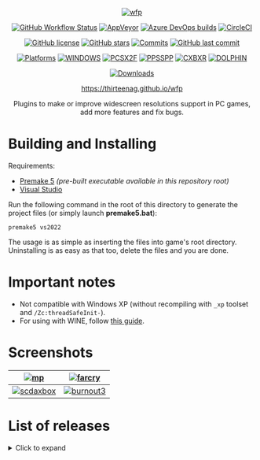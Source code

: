 <div align="center">

[![wfp](https://thirteenag.github.io/img/logo-stroke.svg)](https://thirteenag.github.io/wfp)

[![GitHub Workflow Status](https://img.shields.io/github/workflow/status/ThirteenAG/WidescreenFixesPack/GitHub%20Actions%20Build?label=GitHub%20Actions%20Build&logo=GitHub)](https://github.com/ThirteenAG/WidescreenFixesPack/actions/workflows/main.yml)
[![AppVeyor](https://img.shields.io/appveyor/build/ThirteenAG/WidescreenFixesPack?label=AppVeyor%20Build&logo=Appveyor&logoColor=white)](https://ci.appveyor.com/project/ThirteenAG/widescreenfixespack)
[![Azure DevOps builds](https://img.shields.io/azure-devops/build/ThirteenAG/f555b128-da05-4bad-a972-90d529123a2e/3?label=Azure%20Pipelines%20Build&logo=Azure%20Pipelines)](https://dev.azure.com/thirteenag/WidescreenFixesPack/_build/latest?definitionId=3&branchName=master)
[![CircleCI](https://img.shields.io/circleci/build/github/ThirteenAG/WidescreenFixesPack?label=CircleCI%20Build&logo=circleci)](https://circleci.com/gh/ThirteenAG/WidescreenFixesPack/tree/master)

[![GitHub license](https://img.shields.io/github/license/ThirteenAG/WidescreenFixesPack?color=blue)](https://github.com/ThirteenAG/WidescreenFixesPack/blob/master/license)
[![GitHub stars](https://img.shields.io/github/stars/ThirteenAG/WidescreenFixesPack)](https://github.com/ThirteenAG/WidescreenFixesPack/stargazers)
[![Commits](https://img.shields.io/github/commit-activity/m/ThirteenAG/WidescreenFixesPack?label=commits)](https://github.com/ThirteenAG/WidescreenFixesPack/commits)
[![GitHub last commit](https://img.shields.io/github/last-commit/ThirteenAG/WidescreenFixesPack?color=blue)](https://github.com/ThirteenAG/WidescreenFixesPack/commits)

[![Platforms](https://img.shields.io/badge/platforms:-grey)](https://github.com/ThirteenAG/WidescreenFixesPack/releases)
[![WINDOWS](https://img.shields.io/badge/WINDOWS-0078D4)](https://github.com/ThirteenAG/WidescreenFixesPack/releases?q=NOT+CXBXR+NOT+PCSX2F+NOT+PPSSPP&expanded=true)
[![PCSX2F](https://img.shields.io/badge/PCSX2F-0271A6)](https://github.com/ThirteenAG/WidescreenFixesPack/releases?q=PCSX2F&expanded=true)
[![PPSSPP](https://img.shields.io/badge/PPSSPP-33b5e5)](https://github.com/ThirteenAG/WidescreenFixesPack/releases?q=PPSSPP&expanded=true)
[![CXBXR](https://img.shields.io/badge/CXBXR-96CE49)](https://github.com/ThirteenAG/WidescreenFixesPack/releases?q=CXBXR&expanded=true)
[![DOLPHIN](https://img.shields.io/badge/DOLPHIN-30b5ff)](https://github.com/ThirteenAG/WidescreenFixesPack/releases?q=DOLPHIN&expanded=true)

[![Downloads](https://img.shields.io/github/downloads/ThirteenAG/WidescreenFixesPack/total?color=red)](https://github.com/ThirteenAG/WidescreenFixesPack/releases/)

https://thirteenag.github.io/wfp

Plugins to make or improve widescreen resolutions support in PC games, add more features and fix bugs.

</div>

# Building and Installing

Requirements:

- [Premake 5](https://premake.github.io/) _(pre-built executable available in this repository root)_
- [Visual Studio](http://www.visualstudio.com/downloads)

Run the following command in the root of this directory to generate the project files (or simply launch **premake5.bat**):

    premake5 vs2022

The usage is as simple as inserting the files into game's root directory. Uninstalling is as easy as that too, delete the files and you are done.

# Important notes

- Not compatible with Windows XP (without recompiling with `_xp` toolset and `/Zc:threadSafeInit-`).
- For using with WINE, follow [this guide](https://cookieplmonster.github.io/setup-instructions/#proton-wine).

# Screenshots

| [![mp](https://i.imgur.com/lDPTxGo.jpg)](https://i.imgur.com/lDPTxGo.jpg)       | [![farcry](https://i.imgur.com/5CMg1fG.jpg)](https://i.imgur.com/5CMg1fG.jpg)   |
|:-------------------------------------------------------------------------------:|:-------------------------------------------------------------------------------:|
| [![scdaxbox](https://i.imgur.com/IgPADzY.jpg)](https://i.imgur.com/IgPADzY.jpg) | [![burnout3](https://i.imgur.com/a1Ou0JH.jpg)](https://i.imgur.com/a1Ou0JH.jpg) |

# List of releases

<details>
<summary>Click to expand</summary>

## GTA SA The Definitive Edition Fusion Mod

![](https://habrastorage.org/webt/d_/eg/ym/d_egymd6w_tem2erocab-e9ikna.png) Adds an ability to quicksave anywhere by pressing F5.

[Download](http://thirteenag.github.io/wfp#gtasade)
|
[Source](https://github.com/ThirteenAG/WidescreenFixesPack/blob/master/source/GTASADE.FusionMod/dllmain.cpp)
|
[Default INI File](https://github.com/ThirteenAG/WidescreenFixesPack/blob/master/data/GTASADE.FusionMod/Gameface/Binaries/Win64/scripts/GTASADE.FusionMod.ini)

## GTA VC The Definitive Edition Fusion Mod

![](https://habrastorage.org/webt/d_/eg/ym/d_egymd6w_tem2erocab-e9ikna.png) Adds an ability to quicksave anywhere by pressing F5.

![](https://habrastorage.org/webt/d_/eg/ym/d_egymd6w_tem2erocab-e9ikna.png) Adds an ability to disable first person aim mode for rifles.

[Download](http://thirteenag.github.io/wfp#gtavcde)
|
[Source](https://github.com/ThirteenAG/WidescreenFixesPack/blob/master/source/GTAVCDE.FusionMod/dllmain.cpp)
|
[Default INI File](https://github.com/ThirteenAG/WidescreenFixesPack/blob/master/data/GTAVCDE.FusionMod/Gameface/Binaries/Win64/scripts/GTAVCDE.FusionMod.ini)

## GTA III The Definitive Edition Fusion Mod

![](https://habrastorage.org/webt/d_/eg/ym/d_egymd6w_tem2erocab-e9ikna.png) Adds an ability to quicksave anywhere by pressing F5.

![](https://habrastorage.org/webt/d_/eg/ym/d_egymd6w_tem2erocab-e9ikna.png) Adds an ability to disable first person aim mode for rifles.

[Download](http://thirteenag.github.io/wfp#gta3de)
|
[Source](https://github.com/ThirteenAG/WidescreenFixesPack/blob/master/source/GTA3DE.FusionMod/dllmain.cpp)
|
[Default INI File](https://github.com/ThirteenAG/WidescreenFixesPack/blob/master/data/GTA3DE.FusionMod/Gameface/Binaries/Win64/scripts/GTA3DE.FusionMod.ini)

## Bully: Scholarship Edition Widescreen Fix

![](https://habrastorage.org/webt/ow/yy/mg/owyymgpibfqzfbwyf_iqoiqrede.png) Fixed Resolution (Ultra-Wide)

![](https://habrastorage.org/webt/ow/yy/mg/owyymgpibfqzfbwyf_iqoiqrede.png) Fixed Aspect Ratio (Ultra-Wide)

![](https://habrastorage.org/webt/ow/yy/mg/owyymgpibfqzfbwyf_iqoiqrede.png) Fixed HUD (Ultra-Wide)

![](https://habrastorage.org/webt/ow/yy/mg/owyymgpibfqzfbwyf_iqoiqrede.png) Fixed Field of View (Ultra-Wide)

![](https://habrastorage.org/webt/31/qm/gv/31qmgv6q0kj8zie1itat5ygfsuq.png) Fixed FMVs

![](https://habrastorage.org/webt/d_/eg/ym/d_egymd6w_tem2erocab-e9ikna.png) Unlocked all resolutions supported by the OS

![](https://habrastorage.org/webt/d_/eg/ym/d_egymd6w_tem2erocab-e9ikna.png) Fixed an issue when last selected resolution is reset upon startup

![](https://habrastorage.org/webt/d_/eg/ym/d_egymd6w_tem2erocab-e9ikna.png) Adjustable FOV via ini

[Download](http://thirteenag.github.io/wfp#bully)
|
[Source](https://github.com/ThirteenAG/WidescreenFixesPack/blob/master/source/Bully.WidescreenFix/dllmain.cpp)
|
[Default INI File](https://github.com/ThirteenAG/WidescreenFixesPack/blob/master/data/Bully.WidescreenFix/plugins/Bully.WidescreenFix.ini)

## Burnout 3: Takedown Widescreen Fix [PCSX2F]

![](https://habrastorage.org/webt/ow/yy/mg/owyymgpibfqzfbwyf_iqoiqrede.png) Fixed Aspect Ratio

![](https://habrastorage.org/webt/ow/yy/mg/owyymgpibfqzfbwyf_iqoiqrede.png) Fixed HUD

![](https://habrastorage.org/webt/ow/yy/mg/owyymgpibfqzfbwyf_iqoiqrede.png) Fixed Field of View

![](https://habrastorage.org/webt/ow/yy/mg/owyymgpibfqzfbwyf_iqoiqrede.png) Fixed FMVs

[Download](http://thirteenag.github.io/wfp#burnout3)
|
[Source](https://github.com/ThirteenAG/WidescreenFixesPack/blob/master/source/Burnout3.PCSX2.WidescreenFix/dllmain.cpp)

## Call of Cthulhu Widescreen Fix

![](https://habrastorage.org/webt/ow/yy/mg/owyymgpibfqzfbwyf_iqoiqrede.png) Fixed Aspect Ratio

![](https://habrastorage.org/webt/ow/yy/mg/owyymgpibfqzfbwyf_iqoiqrede.png) Fixed HUD

![](https://habrastorage.org/webt/ow/yy/mg/owyymgpibfqzfbwyf_iqoiqrede.png) Fixed FMVs

![](https://habrastorage.org/webt/d_/eg/ym/d_egymd6w_tem2erocab-e9ikna.png) Issues unfixed: [#420](https://github.com/ThirteenAG/WidescreenFixesPack/issues/420)

[Download](http://thirteenag.github.io/wfp#callofcthulhu)
|
[Source](https://github.com/ThirteenAG/WidescreenFixesPack/blob/master/source/CallOfCthulhu.WidescreenFix/dllmain.cpp)
|
[Default INI File](https://github.com/ThirteenAG/WidescreenFixesPack/blob/master/data/CallOfCthulhu.WidescreenFix/Engine/scripts/CallOfCthulhu.WidescreenFix.ini)

## Cold Fear Widescreen Fix

![](https://habrastorage.org/webt/ow/yy/mg/owyymgpibfqzfbwyf_iqoiqrede.png) Fixed Resolution

![](https://habrastorage.org/webt/ow/yy/mg/owyymgpibfqzfbwyf_iqoiqrede.png) Fixed HUD

![](https://habrastorage.org/webt/ow/yy/mg/owyymgpibfqzfbwyf_iqoiqrede.png) Fixed Field of View

![](https://habrastorage.org/webt/ow/yy/mg/owyymgpibfqzfbwyf_iqoiqrede.png) Fixed FMVs

![](https://habrastorage.org/webt/d_/eg/ym/d_egymd6w_tem2erocab-e9ikna.png) Added an option to disable cutscene borders

![](https://habrastorage.org/webt/d_/eg/ym/d_egymd6w_tem2erocab-e9ikna.png) Added an option to make FMVs fullscreen

[Download](http://thirteenag.github.io/wfp#coldfear)
|
[Source](https://github.com/ThirteenAG/WidescreenFixesPack/blob/master/source/ColdFear.WidescreenFix/dllmain.cpp)
|
[Default INI File](https://github.com/ThirteenAG/WidescreenFixesPack/blob/master/data/ColdFear.WidescreenFix/scripts/ColdFear.WidescreenFix.ini)

## Condemned: Criminal Origins Widescreen Fix

![](https://habrastorage.org/webt/ow/yy/mg/owyymgpibfqzfbwyf_iqoiqrede.png) Fixed Resolution (Config.exe)

![](https://habrastorage.org/webt/ow/yy/mg/owyymgpibfqzfbwyf_iqoiqrede.png) Fixed Aspect Ratio (Ultra-Wide)

![](https://habrastorage.org/webt/ow/yy/mg/owyymgpibfqzfbwyf_iqoiqrede.png) Fixed HUD (Ultra-Wide)

![](https://habrastorage.org/webt/d_/eg/ym/d_egymd6w_tem2erocab-e9ikna.png) Added an option to fix stretched menu

![](https://habrastorage.org/webt/d_/eg/ym/d_egymd6w_tem2erocab-e9ikna.png) Added an option to fix low framerate

![](https://habrastorage.org/webt/d_/eg/ym/d_egymd6w_tem2erocab-e9ikna.png) Added an option to fix issue when controls aren't saved

![](https://habrastorage.org/webt/d_/eg/ym/d_egymd6w_tem2erocab-e9ikna.png) Added an option to make windowed mode borderless

[Download](http://thirteenag.github.io/wfp#condemned)
|
[Source](https://github.com/ThirteenAG/WidescreenFixesPack/blob/master/source/Condemned.WidescreenFix/dllmain.cpp)
|
[Default INI File](https://github.com/ThirteenAG/WidescreenFixesPack/blob/master/data/Condemned.WidescreenFix/scripts/Condemned.WidescreenFix.ini)

## Deer Avenger 4 Widescreen Fix

![](https://habrastorage.org/webt/ow/yy/mg/owyymgpibfqzfbwyf_iqoiqrede.png) Fixed Aspect Ratio

![](https://habrastorage.org/webt/ow/yy/mg/owyymgpibfqzfbwyf_iqoiqrede.png) Fixed HUD

![](https://habrastorage.org/webt/ow/yy/mg/owyymgpibfqzfbwyf_iqoiqrede.png) Fixed Field of View

![](https://habrastorage.org/webt/d_/eg/ym/d_egymd6w_tem2erocab-e9ikna.png) Some rendering issues are visible in widescreen.

[Download](http://thirteenag.github.io/wfp#da4)
|
[Source](https://github.com/ThirteenAG/WidescreenFixesPack/blob/master/source/DeerAvenger4.WidescreenFix/dllmain.cpp)

## DRIV3R Widescreen Fix

![](https://habrastorage.org/webt/ow/yy/mg/owyymgpibfqzfbwyf_iqoiqrede.png) Fixed Resolution

![](https://habrastorage.org/webt/ow/yy/mg/owyymgpibfqzfbwyf_iqoiqrede.png) Fixed Aspect Ratio

![](https://habrastorage.org/webt/ow/yy/mg/owyymgpibfqzfbwyf_iqoiqrede.png) Fixed HUD

![](https://habrastorage.org/webt/ow/yy/mg/owyymgpibfqzfbwyf_iqoiqrede.png) Fixed Field of View

![](https://habrastorage.org/webt/ow/yy/mg/owyymgpibfqzfbwyf_iqoiqrede.png) Fixed FMVs

![](https://habrastorage.org/webt/d_/eg/ym/d_egymd6w_tem2erocab-e9ikna.png) Adjustable FOV via ini

![](https://habrastorage.org/webt/d_/eg/ym/d_egymd6w_tem2erocab-e9ikna.png) Added an option to increase draw distance

[Download](http://thirteenag.github.io/wfp#driv3r)
|
[Source](https://github.com/ThirteenAG/WidescreenFixesPack/blob/master/source/Driv3r.WidescreenFix/dllmain.cpp)
|
[Default INI File](https://github.com/ThirteenAG/WidescreenFixesPack/blob/master/data/Driv3r.WidescreenFix/scripts/Driv3r.WidescreenFix.ini)

## Driver Parallel Lines Widescreen Fix

![](https://habrastorage.org/webt/ow/yy/mg/owyymgpibfqzfbwyf_iqoiqrede.png) Fixed Aspect Ratio

![](https://habrastorage.org/webt/ow/yy/mg/owyymgpibfqzfbwyf_iqoiqrede.png) Fixed HUD

![](https://habrastorage.org/webt/ow/yy/mg/owyymgpibfqzfbwyf_iqoiqrede.png) Fixed Field of View

![](https://habrastorage.org/webt/ow/yy/mg/owyymgpibfqzfbwyf_iqoiqrede.png) Fixed FMVs

![](https://habrastorage.org/webt/d_/eg/ym/d_egymd6w_tem2erocab-e9ikna.png) Adjustable FOV via ini

[Download](http://thirteenag.github.io/wfp#driverpl)
|
[Source](https://github.com/ThirteenAG/WidescreenFixesPack/blob/master/source/DriverParallelLines.WidescreenFix/dllmain.cpp)
|
[Default INI File](https://github.com/ThirteenAG/WidescreenFixesPack/blob/master/data/DriverParallelLines.WidescreenFix/scripts/DriverParallelLines.WidescreenFix.ini)

## Enter the Matrix Widescreen Fix

![](https://habrastorage.org/webt/ow/yy/mg/owyymgpibfqzfbwyf_iqoiqrede.png) Fixed Resolution

![](https://habrastorage.org/webt/ow/yy/mg/owyymgpibfqzfbwyf_iqoiqrede.png) Fixed Aspect Ratio

![](https://habrastorage.org/webt/ow/yy/mg/owyymgpibfqzfbwyf_iqoiqrede.png) Fixed HUD

![](https://habrastorage.org/webt/ow/yy/mg/owyymgpibfqzfbwyf_iqoiqrede.png) Fixed Field of View

![](https://habrastorage.org/webt/ow/yy/mg/owyymgpibfqzfbwyf_iqoiqrede.png) Fixed FMVs

[Download](http://thirteenag.github.io/wfp#enterthematrix)
|
[Source](https://github.com/ThirteenAG/WidescreenFixesPack/blob/master/source/EnterTheMatrix.WidescreenFix/dllmain.cpp)
|
[Default INI File](https://github.com/ThirteenAG/WidescreenFixesPack/blob/master/data/EnterTheMatrix.WidescreenFix/scripts/EnterTheMatrix.WidescreenFix.ini)

## Far Cry Widescreen Fix

![](https://habrastorage.org/webt/ow/yy/mg/owyymgpibfqzfbwyf_iqoiqrede.png) Fixed Aspect Ratio

![](https://habrastorage.org/webt/ow/yy/mg/owyymgpibfqzfbwyf_iqoiqrede.png) Fixed HUD

![](https://habrastorage.org/webt/ow/yy/mg/owyymgpibfqzfbwyf_iqoiqrede.png) Fixed Field of View

![](https://habrastorage.org/webt/ow/yy/mg/owyymgpibfqzfbwyf_iqoiqrede.png) Fixed FMVs

![](https://habrastorage.org/webt/d_/eg/ym/d_egymd6w_tem2erocab-e9ikna.png) Adjustable FOV via ini

[Download](http://thirteenag.github.io/wfp#farcry)
|
[Source](https://github.com/ThirteenAG/WidescreenFixesPack/blob/master/source/FarCry.WidescreenFix/dllmain.cpp)
|
[Default INI File](https://github.com/ThirteenAG/WidescreenFixesPack/blob/master/data/FarCry.WidescreenFix/Bin32/FarCry.WidescreenFix.ini)

## FlatOut Widescreen Fix

![](https://habrastorage.org/webt/ow/yy/mg/owyymgpibfqzfbwyf_iqoiqrede.png) Fixed Aspect Ratio

![](https://habrastorage.org/webt/ow/yy/mg/owyymgpibfqzfbwyf_iqoiqrede.png) Fixed HUD

![](https://habrastorage.org/webt/ow/yy/mg/owyymgpibfqzfbwyf_iqoiqrede.png) Fixed Field of View

![](https://habrastorage.org/webt/d_/eg/ym/d_egymd6w_tem2erocab-e9ikna.png) Adjustable FOV via ini

![](https://habrastorage.org/webt/d_/eg/ym/d_egymd6w_tem2erocab-e9ikna.png) Added an option to skip intro

[Download](http://thirteenag.github.io/wfp#flatout)
|
[Source](https://github.com/ThirteenAG/WidescreenFixesPack/blob/master/source/Flatout.WidescreenFix/dllmain.cpp)
|
[Default INI File](https://github.com/ThirteenAG/WidescreenFixesPack/blob/master/data/Flatout.WidescreenFix/scripts/Flatout.WidescreenFix.ini)

## FlatOut 2 Widescreen Fix

![](https://habrastorage.org/webt/ow/yy/mg/owyymgpibfqzfbwyf_iqoiqrede.png) Fixed Aspect Ratio

![](https://habrastorage.org/webt/ow/yy/mg/owyymgpibfqzfbwyf_iqoiqrede.png) Fixed HUD

![](https://habrastorage.org/webt/ow/yy/mg/owyymgpibfqzfbwyf_iqoiqrede.png) Fixed Field of View

![](https://habrastorage.org/webt/d_/eg/ym/d_egymd6w_tem2erocab-e9ikna.png) Adjustable FOV via ini

![](https://habrastorage.org/webt/d_/eg/ym/d_egymd6w_tem2erocab-e9ikna.png) Added an option to skip intro

[Download](http://thirteenag.github.io/wfp#flatout2)
|
[Source](https://github.com/ThirteenAG/WidescreenFixesPack/blob/master/source/Flatout2.WidescreenFix/dllmain.cpp)
|
[Default INI File](https://github.com/ThirteenAG/WidescreenFixesPack/blob/master/data/Flatout2.WidescreenFix/scripts/Flatout2.WidescreenFix.ini)

## FlatOut Ultimate Carnage Widescreen Fix

![](https://habrastorage.org/webt/ow/yy/mg/owyymgpibfqzfbwyf_iqoiqrede.png) Fixed Aspect Ratio

![](https://habrastorage.org/webt/ow/yy/mg/owyymgpibfqzfbwyf_iqoiqrede.png) Fixed HUD

![](https://habrastorage.org/webt/d_/eg/ym/d_egymd6w_tem2erocab-e9ikna.png) Only supports different aspect ratios like 21:9

[Download](http://thirteenag.github.io/wfp#flatoutuc)
|
[Source](https://github.com/ThirteenAG/WidescreenFixesPack/blob/master/source/FlatoutUltimateCarnage.WidescreenFix/dllmain.cpp)

## Grand Theft Auto (1) Widescreen Fix

![](https://habrastorage.org/webt/ow/yy/mg/owyymgpibfqzfbwyf_iqoiqrede.png) Fixed Resolution

[Download](http://thirteenag.github.io/wfp#gta1)
|
[Source](https://github.com/ThirteenAG/WidescreenFixesPack/blob/master/source/GTA1.WidescreenFix/dllmain.cpp)
|
[Default INI File](https://github.com/ThirteenAG/WidescreenFixesPack/blob/master/data/GTA1.WidescreenFix/WINO/scripts/GTA1.WidescreenFix.ini)

## Grand Theft Auto 2 Widescreen Fix

![](https://habrastorage.org/webt/ow/yy/mg/owyymgpibfqzfbwyf_iqoiqrede.png) Fixed Resolution

![](https://habrastorage.org/webt/ow/yy/mg/owyymgpibfqzfbwyf_iqoiqrede.png) Fixed HUD

![](https://habrastorage.org/webt/ow/yy/mg/owyymgpibfqzfbwyf_iqoiqrede.png) Fixed Field of View

![](https://habrastorage.org/webt/d_/eg/ym/d_egymd6w_tem2erocab-e9ikna.png) Added an option to quicksave via customizable hotkey

![](https://habrastorage.org/webt/d_/eg/ym/d_egymd6w_tem2erocab-e9ikna.png) If you have the issue with broken graphics when driving at high speeds, try setting the ini parameter `CameraZoomFactor = auto` to a hardcoded value. It's currently calculated this way: [((AspectRatio) / (4.0 / 3.0)) \* 2.5](<https://www.google.com/search?q=((2560/1080)+/+(4.0+/+3.0))+*+2.5>). Find out what that value is for your resolution using this [link](<https://www.google.com/search?q=((2560/1080)+/+(4.0+/+3.0))+*+2.5>) (e.g. for `2560x1080`, `CameraZoomFactor = 4.44`) and set `CameraZoomFactor` to anything less than that (e.g. for `2560x1080`, `CameraZoomFactor = 3.8`).

[Download](http://thirteenag.github.io/wfp#gta2)
|
[Source](https://github.com/ThirteenAG/WidescreenFixesPack/blob/master/source/GTA2.WidescreenFix/dllmain.cpp)
|
[Default INI File](https://github.com/ThirteenAG/WidescreenFixesPack/blob/master/data/GTA2.WidescreenFix/scripts/GTA2.WidescreenFix.ini)

## Grand Theft Auto III Widescreen Fix

![](https://habrastorage.org/webt/ow/yy/mg/owyymgpibfqzfbwyf_iqoiqrede.png) Fixed Aspect Ratio

![](https://habrastorage.org/webt/ow/yy/mg/owyymgpibfqzfbwyf_iqoiqrede.png) Fixed HUD

![](https://habrastorage.org/webt/ow/yy/mg/owyymgpibfqzfbwyf_iqoiqrede.png) Fixed Field of View

![](https://habrastorage.org/webt/d_/eg/ym/d_egymd6w_tem2erocab-e9ikna.png) Many different options available in the ini file

[Download](http://thirteenag.github.io/wfp#gta3)
|
[Source](https://github.com/ThirteenAG/WidescreenFixesPack/blob/master/source/GTA3.WidescreenFix/dllmain.cpp)
|
[Default INI File](https://github.com/ThirteenAG/WidescreenFixesPack/blob/master/data/GTA3.WidescreenFix/scripts/GTA3.WidescreenFix.ini)

## Grand Theft Auto Vice City Widescreen Fix

![](https://habrastorage.org/webt/ow/yy/mg/owyymgpibfqzfbwyf_iqoiqrede.png) Fixed Aspect Ratio

![](https://habrastorage.org/webt/ow/yy/mg/owyymgpibfqzfbwyf_iqoiqrede.png) Fixed HUD

![](https://habrastorage.org/webt/ow/yy/mg/owyymgpibfqzfbwyf_iqoiqrede.png) Fixed Field of View

![](https://habrastorage.org/webt/d_/eg/ym/d_egymd6w_tem2erocab-e9ikna.png) Many different options available in the ini file

[Download](http://thirteenag.github.io/wfp#gtavc)
|
[Source](https://github.com/ThirteenAG/WidescreenFixesPack/blob/master/source/GTAVC.WidescreenFix/dllmain.cpp)
|
[Default INI File](https://github.com/ThirteenAG/WidescreenFixesPack/blob/master/data/GTAVC.WidescreenFix/scripts/GTAVC.WidescreenFix.ini)

## Grand Theft Auto San Andreas Widescreen Fix

![](https://habrastorage.org/webt/ow/yy/mg/owyymgpibfqzfbwyf_iqoiqrede.png) Fixed Aspect Ratio

![](https://habrastorage.org/webt/ow/yy/mg/owyymgpibfqzfbwyf_iqoiqrede.png) Fixed HUD

![](https://habrastorage.org/webt/ow/yy/mg/owyymgpibfqzfbwyf_iqoiqrede.png) Fixed Field of View

![](https://habrastorage.org/webt/d_/eg/ym/d_egymd6w_tem2erocab-e9ikna.png) Many different options available in the ini file

[Download](http://thirteenag.github.io/wfp#gtasa)
|
[Source](https://github.com/ThirteenAG/WidescreenFixesPack/blob/master/source/GTASA.WidescreenFix/dllmain.cpp)
|
[Default INI File](https://github.com/ThirteenAG/WidescreenFixesPack/blob/master/data/GTASA.WidescreenFix/scripts/GTASA.WidescreenFix.ini)

## Grand Theft Auto Liberty City Stories Widescreen Fix [PCSX2F]

![](https://habrastorage.org/webt/ow/yy/mg/owyymgpibfqzfbwyf_iqoiqrede.png) Fixed Aspect Ratio (Ultra-Wide)

![](https://habrastorage.org/webt/ow/yy/mg/owyymgpibfqzfbwyf_iqoiqrede.png) Fixed Field of View

![](https://habrastorage.org/webt/31/qm/gv/31qmgv6q0kj8zie1itat5ygfsuq.png) Fixed HUD (Ultra-Wide)

![](https://habrastorage.org/webt/d_/eg/ym/d_egymd6w_tem2erocab-e9ikna.png) Plugin automatically skips intro

[Download](http://thirteenag.github.io/wfp#gtalcs)
|
[Source](https://github.com/ThirteenAG/WidescreenFixesPack/blob/master/source/GTALCS.PCSX2.WidescreenFix/dllmain.cpp)

## Grand Theft Auto Vice City Stories Widescreen Fix [PCSX2F]

![](https://habrastorage.org/webt/ow/yy/mg/owyymgpibfqzfbwyf_iqoiqrede.png) Fixed Aspect Ratio (Ultra-Wide)

![](https://habrastorage.org/webt/ow/yy/mg/owyymgpibfqzfbwyf_iqoiqrede.png) Fixed Field of View

![](https://habrastorage.org/webt/ow/yy/mg/owyymgpibfqzfbwyf_iqoiqrede.png) Fixed HUD (Ultra-Wide)

![](https://habrastorage.org/webt/d_/eg/ym/d_egymd6w_tem2erocab-e9ikna.png) Plugin automatically skips intro

[Download](http://thirteenag.github.io/wfp#gtavcs)
|
[Source](https://github.com/ThirteenAG/WidescreenFixesPack/blob/master/source/GTAVCS.PCSX2.WidescreenFix/dllmain.cpp)

## Grand Theft Auto Liberty City Stories Widescreen Fix [PPSSPP]

![](https://habrastorage.org/webt/ow/yy/mg/owyymgpibfqzfbwyf_iqoiqrede.png) Added an option to resize HUD

![](https://habrastorage.org/webt/ow/yy/mg/owyymgpibfqzfbwyf_iqoiqrede.png) Added an option to enable dual analog patch

![](https://habrastorage.org/webt/ow/yy/mg/owyymgpibfqzfbwyf_iqoiqrede.png) Added an option to swap L-button and Square (in vehicle)

![](https://habrastorage.org/webt/ow/yy/mg/owyymgpibfqzfbwyf_iqoiqrede.png) Added an option to swap R-button and Cross (in vehicle)

![](https://habrastorage.org/webt/ow/yy/mg/owyymgpibfqzfbwyf_iqoiqrede.png) Added an option to enable 60 fps

![](https://habrastorage.org/webt/d_/eg/ym/d_egymd6w_tem2erocab-e9ikna.png) Plugin automatically skips intro

[Download](http://thirteenag.github.io/wfp#gtalcspsp)
|
[Source](https://github.com/ThirteenAG/WidescreenFixesPack/blob/master/source/GTALCS.PPSSPP.WidescreenFix/main.c)
|
[Default INI File](https://github.com/ThirteenAG/WidescreenFixesPack/blob/master/data/GTALCS.PPSSPP.WidescreenFix/memstick/PSP/PLUGINS/GTALCS.PPSSPP.WidescreenFix/GTALCS.PPSSPP.WidescreenFix.ini)

## Grand Theft Auto Vice City Stories Widescreen Fix [PPSSPP]

![](https://habrastorage.org/webt/ow/yy/mg/owyymgpibfqzfbwyf_iqoiqrede.png) Added an option to resize HUD

![](https://habrastorage.org/webt/ow/yy/mg/owyymgpibfqzfbwyf_iqoiqrede.png) Added an option to enable dual analog patch

![](https://habrastorage.org/webt/ow/yy/mg/owyymgpibfqzfbwyf_iqoiqrede.png) Added an option to swap L-button and Square (in vehicle)

![](https://habrastorage.org/webt/ow/yy/mg/owyymgpibfqzfbwyf_iqoiqrede.png) Added an option to swap R-button and Cross (in vehicle)

![](https://habrastorage.org/webt/ow/yy/mg/owyymgpibfqzfbwyf_iqoiqrede.png) Added an option to enable 60 fps

![](https://habrastorage.org/webt/d_/eg/ym/d_egymd6w_tem2erocab-e9ikna.png) Plugin automatically skips intro

[Download](http://thirteenag.github.io/wfp#gtavcspsp)
|
[Source](https://github.com/ThirteenAG/WidescreenFixesPack/blob/master/source/GTAVCS.PPSSPP.WidescreenFix/main.c)
|
[Default INI File](https://github.com/ThirteenAG/WidescreenFixesPack/blob/master/data/GTAVCS.PPSSPP.WidescreenFix/memstick/PSP/PLUGINS/GTAVCS.PPSSPP.WidescreenFix/GTAVCS.PPSSPP.WidescreenFix.ini)

## Gun Widescreen Fix

![](https://habrastorage.org/webt/ow/yy/mg/owyymgpibfqzfbwyf_iqoiqrede.png) Fixed Resolution

![](https://habrastorage.org/webt/ow/yy/mg/owyymgpibfqzfbwyf_iqoiqrede.png) Fixed Aspect Ratio

![](https://habrastorage.org/webt/ow/yy/mg/owyymgpibfqzfbwyf_iqoiqrede.png) Fixed HUD

![](https://habrastorage.org/webt/ow/yy/mg/owyymgpibfqzfbwyf_iqoiqrede.png) Fixed Field of View

[Download](http://thirteenag.github.io/wfp#gun)
|
[Source](https://github.com/ThirteenAG/WidescreenFixesPack/blob/master/source/Gun.WidescreenFix/dllmain.cpp)
|
[Default INI File](https://github.com/ThirteenAG/WidescreenFixesPack/blob/master/data/Gun.WidescreenFix/scripts/Gun.WidescreenFix.ini)

## Hidden and Dangerous 2 Widescreen Fix

![](https://habrastorage.org/webt/ow/yy/mg/owyymgpibfqzfbwyf_iqoiqrede.png) Fixed Resolution

![](https://habrastorage.org/webt/ow/yy/mg/owyymgpibfqzfbwyf_iqoiqrede.png) Fixed Aspect Ratio

![](https://habrastorage.org/webt/ow/yy/mg/owyymgpibfqzfbwyf_iqoiqrede.png) Fixed HUD

![](https://habrastorage.org/webt/ow/yy/mg/owyymgpibfqzfbwyf_iqoiqrede.png) Fixed Field of View

![](https://habrastorage.org/webt/ow/yy/mg/owyymgpibfqzfbwyf_iqoiqrede.png) Fixed FMVs

![](https://habrastorage.org/webt/d_/eg/ym/d_egymd6w_tem2erocab-e9ikna.png) Adjustable FOV via ini

![](https://habrastorage.org/webt/d_/eg/ym/d_egymd6w_tem2erocab-e9ikna.png) Damage overlay is disabled (not scaled properly)

[Download](http://thirteenag.github.io/wfp#hd2)
|
[Source](https://github.com/ThirteenAG/WidescreenFixesPack/blob/master/source/HiddenandDangerous2.WidescreenFix/dllmain.cpp)
|
[Default INI File](https://github.com/ThirteenAG/WidescreenFixesPack/blob/master/data/HiddenandDangerous2.WidescreenFix/scripts/HiddenandDangerous2.WidescreenFix.ini)

## Just Cause Widescreen Fix

![](https://habrastorage.org/webt/ow/yy/mg/owyymgpibfqzfbwyf_iqoiqrede.png) Fixed Resolution

![](https://habrastorage.org/webt/ow/yy/mg/owyymgpibfqzfbwyf_iqoiqrede.png) Fixed Aspect Ratio

![](https://habrastorage.org/webt/ow/yy/mg/owyymgpibfqzfbwyf_iqoiqrede.png) Fixed HUD

![](https://habrastorage.org/webt/ow/yy/mg/owyymgpibfqzfbwyf_iqoiqrede.png) Fixed Field of View

![](https://habrastorage.org/webt/ow/yy/mg/owyymgpibfqzfbwyf_iqoiqrede.png) Fixed FMVs

[Download](http://thirteenag.github.io/wfp#justcause)
|
[Source](https://github.com/ThirteenAG/WidescreenFixesPack/blob/master/source/JustCause.WidescreenFix/dllmain.cpp)
|
[Default INI File](https://github.com/ThirteenAG/WidescreenFixesPack/blob/master/data/JustCause.WidescreenFix/scripts/JustCause.WidescreenFix.ini)

## King Kong Widescreen Fix

![](https://habrastorage.org/webt/ow/yy/mg/owyymgpibfqzfbwyf_iqoiqrede.png) Fixed Aspect Ratio

![](https://habrastorage.org/webt/ow/yy/mg/owyymgpibfqzfbwyf_iqoiqrede.png) Fixed HUD

![](https://habrastorage.org/webt/ow/yy/mg/owyymgpibfqzfbwyf_iqoiqrede.png) Fixed Field of View

![](https://habrastorage.org/webt/ow/yy/mg/owyymgpibfqzfbwyf_iqoiqrede.png) Fixed FMVs

![](https://habrastorage.org/webt/d_/eg/ym/d_egymd6w_tem2erocab-e9ikna.png) Adjustable FOV via ini

![](https://habrastorage.org/webt/d_/eg/ym/d_egymd6w_tem2erocab-e9ikna.png) Added an option to increase mouse sensitivity beyond the game's limit

![](https://habrastorage.org/webt/d_/eg/ym/d_egymd6w_tem2erocab-e9ikna.png) Added an option to make FMVs fullscreen

![](https://habrastorage.org/webt/d_/eg/ym/d_egymd6w_tem2erocab-e9ikna.png) Added an option to hide untextured objects (**experimental, not recommended to use**)

[Download](http://thirteenag.github.io/wfp#kingkong)
|
[Source](https://github.com/ThirteenAG/WidescreenFixesPack/blob/master/source/KingKong.WidescreenFix/dllmain.cpp)
|
[Default INI File](https://github.com/ThirteenAG/WidescreenFixesPack/blob/master/data/KingKong.WidescreenFix/scripts/KingKong.WidescreenFix.ini)

## Knight Rider: The Game Widescreen Fix

![](https://habrastorage.org/webt/ow/yy/mg/owyymgpibfqzfbwyf_iqoiqrede.png) Fixed Resolution

![](https://habrastorage.org/webt/ow/yy/mg/owyymgpibfqzfbwyf_iqoiqrede.png) Fixed Aspect Ratio

![](https://habrastorage.org/webt/ow/yy/mg/owyymgpibfqzfbwyf_iqoiqrede.png) Fixed HUD

![](https://habrastorage.org/webt/ow/yy/mg/owyymgpibfqzfbwyf_iqoiqrede.png) Fixed Field of View

[Download](http://thirteenag.github.io/wfp#kr)
|
[Source](https://github.com/ThirteenAG/WidescreenFixesPack/blob/master/source/KnightRider.WidescreenFix/dllmain.cpp)
|
[Default INI File](https://github.com/ThirteenAG/WidescreenFixesPack/blob/master/data/KnightRider.WidescreenFix/scripts/KnightRider.WidescreenFix.ini)

## Knight Rider: The Game 2 Widescreen Fix

![](https://habrastorage.org/webt/ow/yy/mg/owyymgpibfqzfbwyf_iqoiqrede.png) Fixed Resolution

![](https://habrastorage.org/webt/ow/yy/mg/owyymgpibfqzfbwyf_iqoiqrede.png) Fixed Aspect Ratio

![](https://habrastorage.org/webt/ow/yy/mg/owyymgpibfqzfbwyf_iqoiqrede.png) Fixed HUD

![](https://habrastorage.org/webt/ow/yy/mg/owyymgpibfqzfbwyf_iqoiqrede.png) Fixed Field of View

![](https://habrastorage.org/webt/ow/yy/mg/owyymgpibfqzfbwyf_iqoiqrede.png) Fixed FMVs

[Download](http://thirteenag.github.io/wfp#kr2)
|
[Source](https://github.com/ThirteenAG/WidescreenFixesPack/blob/master/source/KnightRider2.WidescreenFix/dllmain.cpp)
|
[Default INI File](https://github.com/ThirteenAG/WidescreenFixesPack/blob/master/data/KnightRider2.WidescreenFix/scripts/KnightRider2.WidescreenFix.ini)

## L.A. Rush Widescreen Fix

![](https://habrastorage.org/webt/ow/yy/mg/owyymgpibfqzfbwyf_iqoiqrede.png) Fixed Resolution

![](https://habrastorage.org/webt/ow/yy/mg/owyymgpibfqzfbwyf_iqoiqrede.png) Fixed Aspect Ratio

![](https://habrastorage.org/webt/ow/yy/mg/owyymgpibfqzfbwyf_iqoiqrede.png) Fixed HUD

![](https://habrastorage.org/webt/ow/yy/mg/owyymgpibfqzfbwyf_iqoiqrede.png) Fixed Field of View

![](https://habrastorage.org/webt/ow/yy/mg/owyymgpibfqzfbwyf_iqoiqrede.png) Fixed FMVs

[Download](http://thirteenag.github.io/wfp#larush)
|
[Source](https://github.com/ThirteenAG/WidescreenFixesPack/blob/master/source/LARush.WidescreenFix/dllmain.cpp)
|
[Default INI File](https://github.com/ThirteenAG/WidescreenFixesPack/blob/master/data/LARush.WidescreenFix/plugins/LARush.WidescreenFix.ini)

## Mafia: The City of Lost Heaven Widescreen Fix

![](https://habrastorage.org/webt/ow/yy/mg/owyymgpibfqzfbwyf_iqoiqrede.png) Fixed Aspect Ratio

![](https://habrastorage.org/webt/ow/yy/mg/owyymgpibfqzfbwyf_iqoiqrede.png) Fixed HUD

![](https://habrastorage.org/webt/ow/yy/mg/owyymgpibfqzfbwyf_iqoiqrede.png) Fixed Field of View

![](https://habrastorage.org/webt/ow/yy/mg/owyymgpibfqzfbwyf_iqoiqrede.png) Fixed FMVs

![](https://habrastorage.org/webt/d_/eg/ym/d_egymd6w_tem2erocab-e9ikna.png) Added an option to increase draw distance

![](https://habrastorage.org/webt/d_/eg/ym/d_egymd6w_tem2erocab-e9ikna.png) Added an option to change fps limit

![](https://habrastorage.org/webt/d_/eg/ym/d_egymd6w_tem2erocab-e9ikna.png) Added an option to fix issue with settings

![](https://habrastorage.org/webt/d_/eg/ym/d_egymd6w_tem2erocab-e9ikna.png) Added an option to make windowed mode borderless

![](https://habrastorage.org/webt/d_/eg/ym/d_egymd6w_tem2erocab-e9ikna.png) Added an option to set deadzone for left stick and right stick on gamepad (otherwise camera just spins on its own)

[Download](http://thirteenag.github.io/wfp#mafia)
|
[Source](https://github.com/ThirteenAG/WidescreenFixesPack/blob/master/source/Mafia.WidescreenFix/dllmain.cpp)
|
[Default INI File](https://github.com/ThirteenAG/WidescreenFixesPack/blob/master/data/Mafia.WidescreenFix/scripts/Mafia.WidescreenFix.ini)

## Manhunt Widescreen Fix

![](https://habrastorage.org/webt/ow/yy/mg/owyymgpibfqzfbwyf_iqoiqrede.png) Fixed Aspect Ratio

![](https://habrastorage.org/webt/ow/yy/mg/owyymgpibfqzfbwyf_iqoiqrede.png) Fixed HUD

![](https://habrastorage.org/webt/ow/yy/mg/owyymgpibfqzfbwyf_iqoiqrede.png) Fixed Field of View

![](https://habrastorage.org/webt/ow/yy/mg/owyymgpibfqzfbwyf_iqoiqrede.png) Fixed FMVs

![](https://habrastorage.org/webt/d_/eg/ym/d_egymd6w_tem2erocab-e9ikna.png) Adjustable FOV via ini

![](https://habrastorage.org/webt/d_/eg/ym/d_egymd6w_tem2erocab-e9ikna.png) Added an option to change save game directory

[Download](http://thirteenag.github.io/wfp#manhunt)
|
[Source](https://github.com/ThirteenAG/WidescreenFixesPack/blob/master/source/Manhunt.WidescreenFix/dllmain.cpp)
|
[Default INI File](https://github.com/ThirteenAG/WidescreenFixesPack/blob/master/data/Manhunt.WidescreenFix/scripts/Manhunt.WidescreenFix.ini)

## Mass Effect Trilogy FOV Fix

![](https://habrastorage.org/webt/ow/yy/mg/owyymgpibfqzfbwyf_iqoiqrede.png) Fixed Field of View

[Download](http://thirteenag.github.io/wfp#masseffect)
|
[Source](https://github.com/ThirteenAG/WidescreenFixesPack/blob/master/source/MassEffectTrilogy.FOVFix/dllmain.cpp)

## Max Payne Widescreen Fix

![](https://habrastorage.org/webt/ow/yy/mg/owyymgpibfqzfbwyf_iqoiqrede.png) Fixed Aspect Ratio

![](https://habrastorage.org/webt/ow/yy/mg/owyymgpibfqzfbwyf_iqoiqrede.png) Fixed HUD

![](https://habrastorage.org/webt/ow/yy/mg/owyymgpibfqzfbwyf_iqoiqrede.png) Fixed Field of View

![](https://habrastorage.org/webt/ow/yy/mg/owyymgpibfqzfbwyf_iqoiqrede.png) Fixed FMVs

![](https://habrastorage.org/webt/d_/eg/ym/d_egymd6w_tem2erocab-e9ikna.png) Adjustable FOV via ini

![](https://habrastorage.org/webt/d_/eg/ym/d_egymd6w_tem2erocab-e9ikna.png) Added an option to make graphic novels fullscreen

![](https://habrastorage.org/webt/d_/eg/ym/d_egymd6w_tem2erocab-e9ikna.png) Added an option to disable cutscene borders

![](https://habrastorage.org/webt/d_/eg/ym/d_egymd6w_tem2erocab-e9ikna.png) Added an option to load save game automatically on startup

![](https://habrastorage.org/webt/d_/eg/ym/d_egymd6w_tem2erocab-e9ikna.png) Added an option to change save game directory

![](https://habrastorage.org/webt/d_/eg/ym/d_egymd6w_tem2erocab-e9ikna.png) Added an option to keep the game running on minimize

[Download](http://thirteenag.github.io/wfp#mp1)
|
[Source](https://github.com/ThirteenAG/WidescreenFixesPack/blob/master/source/MaxPayne.WidescreenFix/dllmain.cpp)
|
[Default INI File](https://github.com/ThirteenAG/WidescreenFixesPack/blob/master/data/MaxPayne.WidescreenFix/scripts/MaxPayne.WidescreenFix.ini)

## Max Payne 2 Widescreen Fix

![](https://habrastorage.org/webt/ow/yy/mg/owyymgpibfqzfbwyf_iqoiqrede.png) Fixed Aspect Ratio

![](https://habrastorage.org/webt/ow/yy/mg/owyymgpibfqzfbwyf_iqoiqrede.png) Fixed HUD

![](https://habrastorage.org/webt/ow/yy/mg/owyymgpibfqzfbwyf_iqoiqrede.png) Fixed Field of View

![](https://habrastorage.org/webt/ow/yy/mg/owyymgpibfqzfbwyf_iqoiqrede.png) Fixed FMVs

![](https://habrastorage.org/webt/d_/eg/ym/d_egymd6w_tem2erocab-e9ikna.png) Adjustable FOV via ini

![](https://habrastorage.org/webt/d_/eg/ym/d_egymd6w_tem2erocab-e9ikna.png) Added an option to make graphic novels fullscreen

![](https://habrastorage.org/webt/d_/eg/ym/d_egymd6w_tem2erocab-e9ikna.png) Added an option to disable cutscene borders

![](https://habrastorage.org/webt/d_/eg/ym/d_egymd6w_tem2erocab-e9ikna.png) Added an option to load save game automatically on startup

![](https://habrastorage.org/webt/d_/eg/ym/d_egymd6w_tem2erocab-e9ikna.png) Added an option to change save game directory

![](https://habrastorage.org/webt/d_/eg/ym/d_egymd6w_tem2erocab-e9ikna.png) Added an option to keep the game running on minimize

[Download](http://thirteenag.github.io/wfp#mp2)
|
[Source](https://github.com/ThirteenAG/WidescreenFixesPack/blob/master/source/MaxPayne2.WidescreenFix/dllmain.cpp)
|
[Default INI File](https://github.com/ThirteenAG/WidescreenFixesPack/blob/master/data/MaxPayne2.WidescreenFix/scripts/MaxPayne2.WidescreenFix.ini)

## Need for Speed Underground Widescreen Fix

![](https://habrastorage.org/webt/ow/yy/mg/owyymgpibfqzfbwyf_iqoiqrede.png) Fixed Resolution

![](https://habrastorage.org/webt/ow/yy/mg/owyymgpibfqzfbwyf_iqoiqrede.png) Fixed Aspect Ratio

![](https://habrastorage.org/webt/ow/yy/mg/owyymgpibfqzfbwyf_iqoiqrede.png) Fixed HUD

![](https://habrastorage.org/webt/ow/yy/mg/owyymgpibfqzfbwyf_iqoiqrede.png) Fixed Field of View

![](https://habrastorage.org/webt/ow/yy/mg/owyymgpibfqzfbwyf_iqoiqrede.png) Fixed FMVs

![](https://habrastorage.org/webt/ow/yy/mg/owyymgpibfqzfbwyf_iqoiqrede.png) Fixed black magazine covers

![](https://habrastorage.org/webt/d_/eg/ym/d_egymd6w_tem2erocab-e9ikna.png) Added an option to switch between different 3D scaling

![](https://habrastorage.org/webt/d_/eg/ym/d_egymd6w_tem2erocab-e9ikna.png) Added an option to enable windowed mode

![](https://habrastorage.org/webt/d_/eg/ym/d_egymd6w_tem2erocab-e9ikna.png) Added an option to make FMVs fullscreen

![](https://habrastorage.org/webt/d_/eg/ym/d_egymd6w_tem2erocab-e9ikna.png) Added an option to change save game directory

![](https://habrastorage.org/webt/d_/eg/ym/d_egymd6w_tem2erocab-e9ikna.png) Added an option to improve gamepad support (gamepad icons, fixed bindings etc)

![](https://habrastorage.org/webt/d_/eg/ym/d_egymd6w_tem2erocab-e9ikna.png) Added an option to change fps limit

![](https://habrastorage.org/webt/d_/eg/ym/d_egymd6w_tem2erocab-e9ikna.png) Added an option to increase deadzone for left stick

[Download](http://thirteenag.github.io/wfp#nfsu)
|
[Source](https://github.com/ThirteenAG/WidescreenFixesPack/blob/master/source/NFSUnderground.WidescreenFix/dllmain.cpp)
|
[Default INI File](https://github.com/ThirteenAG/WidescreenFixesPack/blob/master/data/NFSUnderground.WidescreenFix/scripts/NFSUnderground.WidescreenFix.ini)

## Need for Speed Underground 2 Widescreen Fix

![](https://habrastorage.org/webt/ow/yy/mg/owyymgpibfqzfbwyf_iqoiqrede.png) Fixed Resolution

![](https://habrastorage.org/webt/ow/yy/mg/owyymgpibfqzfbwyf_iqoiqrede.png) Fixed Aspect Ratio

![](https://habrastorage.org/webt/ow/yy/mg/owyymgpibfqzfbwyf_iqoiqrede.png) Fixed HUD

![](https://habrastorage.org/webt/ow/yy/mg/owyymgpibfqzfbwyf_iqoiqrede.png) Fixed Field of View

![](https://habrastorage.org/webt/ow/yy/mg/owyymgpibfqzfbwyf_iqoiqrede.png) Fixed FMVs

![](https://habrastorage.org/webt/d_/eg/ym/d_egymd6w_tem2erocab-e9ikna.png) Added an option to switch between different 3D scaling

![](https://habrastorage.org/webt/d_/eg/ym/d_egymd6w_tem2erocab-e9ikna.png) Added an option to enable windowed mode

![](https://habrastorage.org/webt/d_/eg/ym/d_egymd6w_tem2erocab-e9ikna.png) Added an option to disable cutscene borders

![](https://habrastorage.org/webt/d_/eg/ym/d_egymd6w_tem2erocab-e9ikna.png) Added an option to make FMVs fullscreen

![](https://habrastorage.org/webt/d_/eg/ym/d_egymd6w_tem2erocab-e9ikna.png) Added an option to change save game directory

![](https://habrastorage.org/webt/d_/eg/ym/d_egymd6w_tem2erocab-e9ikna.png) Added an option to write registry settings to a file

![](https://habrastorage.org/webt/d_/eg/ym/d_egymd6w_tem2erocab-e9ikna.png) Added an option to improve gamepad support (gamepad icons, fixed bindings etc)

![](https://habrastorage.org/webt/d_/eg/ym/d_egymd6w_tem2erocab-e9ikna.png) Added an option to change fps limit

![](https://habrastorage.org/webt/d_/eg/ym/d_egymd6w_tem2erocab-e9ikna.png) Added an option to increase in-game cutscenes framerate

![](https://habrastorage.org/webt/d_/eg/ym/d_egymd6w_tem2erocab-e9ikna.png) Added an option to fix optical drive bug

![](https://habrastorage.org/webt/d_/eg/ym/d_egymd6w_tem2erocab-e9ikna.png) Added an option to increase deadzone for left stick

[Download](http://thirteenag.github.io/wfp#nfsu2)
|
[Source](https://github.com/ThirteenAG/WidescreenFixesPack/blob/master/source/NFSUnderground2.WidescreenFix/dllmain.cpp)
|
[Default INI File](https://github.com/ThirteenAG/WidescreenFixesPack/blob/master/data/NFSUnderground2.WidescreenFix/scripts/NFSUnderground2.WidescreenFix.ini)

## Need for Speed Most Wanted (2005) Widescreen Fix

![](https://habrastorage.org/webt/ow/yy/mg/owyymgpibfqzfbwyf_iqoiqrede.png) Fixed Resolution

![](https://habrastorage.org/webt/ow/yy/mg/owyymgpibfqzfbwyf_iqoiqrede.png) Fixed Aspect Ratio

![](https://habrastorage.org/webt/ow/yy/mg/owyymgpibfqzfbwyf_iqoiqrede.png) Fixed HUD

![](https://habrastorage.org/webt/ow/yy/mg/owyymgpibfqzfbwyf_iqoiqrede.png) Fixed Field of View

![](https://habrastorage.org/webt/ow/yy/mg/owyymgpibfqzfbwyf_iqoiqrede.png) Fixed FMVs

![](https://habrastorage.org/webt/d_/eg/ym/d_egymd6w_tem2erocab-e9ikna.png) Added an option to switch between different 3D scaling

![](https://habrastorage.org/webt/d_/eg/ym/d_egymd6w_tem2erocab-e9ikna.png) Added an option to enable windowed mode

![](https://habrastorage.org/webt/d_/eg/ym/d_egymd6w_tem2erocab-e9ikna.png) Added an option to increase shadow resolution

![](https://habrastorage.org/webt/d_/eg/ym/d_egymd6w_tem2erocab-e9ikna.png) Added an option to fix dynamic shadows

![](https://habrastorage.org/webt/d_/eg/ym/d_egymd6w_tem2erocab-e9ikna.png) Added an option to enable rearview mirror for all camera views

![](https://habrastorage.org/webt/d_/eg/ym/d_egymd6w_tem2erocab-e9ikna.png) Added an option to make FMVs fullscreen

![](https://habrastorage.org/webt/d_/eg/ym/d_egymd6w_tem2erocab-e9ikna.png) Added an option to change save game directory

![](https://habrastorage.org/webt/d_/eg/ym/d_egymd6w_tem2erocab-e9ikna.png) Added an option to write registry settings to a file

![](https://habrastorage.org/webt/d_/eg/ym/d_egymd6w_tem2erocab-e9ikna.png) Added an option to improve gamepad support (gamepad icons, fixed bindings etc)

![](https://habrastorage.org/webt/d_/eg/ym/d_egymd6w_tem2erocab-e9ikna.png) Added an option to disable motion blur

![](https://habrastorage.org/webt/d_/eg/ym/d_egymd6w_tem2erocab-e9ikna.png) Added an option to change fps limit

![](https://habrastorage.org/webt/d_/eg/ym/d_egymd6w_tem2erocab-e9ikna.png) Added an option to force 44100Hz sample rate audio

![](https://habrastorage.org/webt/d_/eg/ym/d_egymd6w_tem2erocab-e9ikna.png) Added an option to increase deadzone for left stick

[Download](http://thirteenag.github.io/wfp#nfsmw)
|
[Source](https://github.com/ThirteenAG/WidescreenFixesPack/blob/master/source/NFSMostWanted.WidescreenFix/dllmain.cpp)
|
[Default INI File](https://github.com/ThirteenAG/WidescreenFixesPack/blob/master/data/NFSMostWanted.WidescreenFix/scripts/NFSMostWanted.WidescreenFix.ini)

## Need for Speed Carbon Widescreen Fix

![](https://habrastorage.org/webt/ow/yy/mg/owyymgpibfqzfbwyf_iqoiqrede.png) Fixed Resolution

![](https://habrastorage.org/webt/ow/yy/mg/owyymgpibfqzfbwyf_iqoiqrede.png) Fixed Aspect Ratio

![](https://habrastorage.org/webt/ow/yy/mg/owyymgpibfqzfbwyf_iqoiqrede.png) Fixed HUD

![](https://habrastorage.org/webt/ow/yy/mg/owyymgpibfqzfbwyf_iqoiqrede.png) Fixed Field of View

![](https://habrastorage.org/webt/ow/yy/mg/owyymgpibfqzfbwyf_iqoiqrede.png) Fixed FMVs

![](https://habrastorage.org/webt/d_/eg/ym/d_egymd6w_tem2erocab-e9ikna.png) Added an option to switch between different 3D scaling

![](https://habrastorage.org/webt/d_/eg/ym/d_egymd6w_tem2erocab-e9ikna.png) Added an option to enable windowed mode

![](https://habrastorage.org/webt/d_/eg/ym/d_egymd6w_tem2erocab-e9ikna.png) Added an option to fix crash after loading a profile

![](https://habrastorage.org/webt/d_/eg/ym/d_egymd6w_tem2erocab-e9ikna.png) Added an option to make FMVs fullscreen

![](https://habrastorage.org/webt/d_/eg/ym/d_egymd6w_tem2erocab-e9ikna.png) Added an option to change save game directory

![](https://habrastorage.org/webt/d_/eg/ym/d_egymd6w_tem2erocab-e9ikna.png) Added an option to write registry settings to a file

![](https://habrastorage.org/webt/d_/eg/ym/d_egymd6w_tem2erocab-e9ikna.png) Added an option to improve gamepad support (gamepad icons, fixed bindings etc)

![](https://habrastorage.org/webt/d_/eg/ym/d_egymd6w_tem2erocab-e9ikna.png) Added an option to disable motion blur without losing other effects

![](https://habrastorage.org/webt/d_/eg/ym/d_egymd6w_tem2erocab-e9ikna.png) Added an option to change fps limit

![](https://habrastorage.org/webt/d_/eg/ym/d_egymd6w_tem2erocab-e9ikna.png) Added an option to expand controller configuration

![](https://habrastorage.org/webt/d_/eg/ym/d_egymd6w_tem2erocab-e9ikna.png) Added an option to increase deadzone for left stick

[Download](http://thirteenag.github.io/wfp#nfsc)
|
[Source](https://github.com/ThirteenAG/WidescreenFixesPack/blob/master/source/NFSCarbon.WidescreenFix/dllmain.cpp)
|
[Default INI File](https://github.com/ThirteenAG/WidescreenFixesPack/blob/master/data/NFSCarbon.WidescreenFix/scripts/NFSCarbon.WidescreenFix.ini)

## Need for Speed ProStreet Generic Fix

![](https://habrastorage.org/webt/ow/yy/mg/owyymgpibfqzfbwyf_iqoiqrede.png) Fixed Aspect Ratio (Ultra-Wide)

![](https://habrastorage.org/webt/ow/yy/mg/owyymgpibfqzfbwyf_iqoiqrede.png) Fixed HUD (Ultra-Wide)

![](https://habrastorage.org/webt/ow/yy/mg/owyymgpibfqzfbwyf_iqoiqrede.png) Fixed Field of View (Ultra-Wide)

![](https://habrastorage.org/webt/ow/yy/mg/owyymgpibfqzfbwyf_iqoiqrede.png) Fixed FMVs (Ultra-Wide)

![](https://habrastorage.org/webt/d_/eg/ym/d_egymd6w_tem2erocab-e9ikna.png) Added an option to fix resolution detection

![](https://habrastorage.org/webt/d_/eg/ym/d_egymd6w_tem2erocab-e9ikna.png) Added an option to fix a game breaking bug after completing a race

![](https://habrastorage.org/webt/d_/eg/ym/d_egymd6w_tem2erocab-e9ikna.png) Added an option to uncap framerate

![](https://habrastorage.org/webt/d_/eg/ym/d_egymd6w_tem2erocab-e9ikna.png) Added an option to fix various crashes

![](https://habrastorage.org/webt/d_/eg/ym/d_egymd6w_tem2erocab-e9ikna.png) Added an option to increase shadow resolution

![](https://habrastorage.org/webt/d_/eg/ym/d_egymd6w_tem2erocab-e9ikna.png) Added an option to skip intro

![](https://habrastorage.org/webt/d_/eg/ym/d_egymd6w_tem2erocab-e9ikna.png) Added an option to enable windowed mode

![](https://habrastorage.org/webt/d_/eg/ym/d_egymd6w_tem2erocab-e9ikna.png) Added an option to change save game directory

![](https://habrastorage.org/webt/d_/eg/ym/d_egymd6w_tem2erocab-e9ikna.png) Added an option to write registry settings to a file

![](https://habrastorage.org/webt/d_/eg/ym/d_egymd6w_tem2erocab-e9ikna.png) Added an option to improve gamepad support (gamepad icons, fixed bindings etc)

![](https://habrastorage.org/webt/d_/eg/ym/d_egymd6w_tem2erocab-e9ikna.png) Added an option to increase deadzone for left stick

![](https://habrastorage.org/webt/d_/eg/ym/d_egymd6w_tem2erocab-e9ikna.png) Added an option to disable motion blur

![](https://habrastorage.org/webt/d_/eg/ym/d_egymd6w_tem2erocab-e9ikna.png) Added an option to change fps limit

![](https://habrastorage.org/webt/d_/eg/ym/d_egymd6w_tem2erocab-e9ikna.png) Added an option to fix brake lights

![](https://habrastorage.org/webt/d_/eg/ym/d_egymd6w_tem2erocab-e9ikna.png) Added an option to fix default gamma setting

[Download](http://thirteenag.github.io/wfp#nfsps)
|
[Source](https://github.com/ThirteenAG/WidescreenFixesPack/blob/master/source/NFSProStreet.GenericFix/dllmain.cpp)
|
[Default INI File](https://github.com/ThirteenAG/WidescreenFixesPack/blob/master/data/NFSProStreet.GenericFix/scripts/NFSProStreet.GenericFix.ini)

## Need for Speed Undercover Generic Fix

![](https://habrastorage.org/webt/ow/yy/mg/owyymgpibfqzfbwyf_iqoiqrede.png) Fixed Aspect Ratio (Ultra-Wide)

![](https://habrastorage.org/webt/ow/yy/mg/owyymgpibfqzfbwyf_iqoiqrede.png) Fixed HUD (Ultra-Wide)

![](https://habrastorage.org/webt/ow/yy/mg/owyymgpibfqzfbwyf_iqoiqrede.png) Fixed Field of View (Ultra-Wide)

![](https://habrastorage.org/webt/31/qm/gv/31qmgv6q0kj8zie1itat5ygfsuq.png) Fixed FMVs (Ultra-Wide)

![](https://habrastorage.org/webt/d_/eg/ym/d_egymd6w_tem2erocab-e9ikna.png) Added an option to fix resolution detection

![](https://habrastorage.org/webt/d_/eg/ym/d_egymd6w_tem2erocab-e9ikna.png) Added an option to skip intro

![](https://habrastorage.org/webt/d_/eg/ym/d_egymd6w_tem2erocab-e9ikna.png) Added an option to enable windowed mode

![](https://habrastorage.org/webt/d_/eg/ym/d_egymd6w_tem2erocab-e9ikna.png) Added an option to increase shadow resolution

![](https://habrastorage.org/webt/d_/eg/ym/d_egymd6w_tem2erocab-e9ikna.png) Added an option to change the scale of the shadow map

![](https://habrastorage.org/webt/d_/eg/ym/d_egymd6w_tem2erocab-e9ikna.png) Added an option to change save game directory

![](https://habrastorage.org/webt/d_/eg/ym/d_egymd6w_tem2erocab-e9ikna.png) Added an option to write registry settings to a file

![](https://habrastorage.org/webt/d_/eg/ym/d_egymd6w_tem2erocab-e9ikna.png) Added an option to improve gamepad support (gamepad icons, fixed bindings etc)

![](https://habrastorage.org/webt/d_/eg/ym/d_egymd6w_tem2erocab-e9ikna.png) Added an option to increase deadzone for left stick

![](https://habrastorage.org/webt/d_/eg/ym/d_egymd6w_tem2erocab-e9ikna.png) Added an option to set bloom intensity

![](https://habrastorage.org/webt/d_/eg/ym/d_egymd6w_tem2erocab-e9ikna.png) Added an option to disable motion blur

![](https://habrastorage.org/webt/d_/eg/ym/d_egymd6w_tem2erocab-e9ikna.png) Added an option to improve scenery LOD

![](https://habrastorage.org/webt/d_/eg/ym/d_egymd6w_tem2erocab-e9ikna.png) Added an option to change fps limit

[Download](http://thirteenag.github.io/wfp#nfsuc)
|
[Source](https://github.com/ThirteenAG/WidescreenFixesPack/blob/master/source/NFSUndercover.GenericFix/dllmain.cpp)
|
[Default INI File](https://github.com/ThirteenAG/WidescreenFixesPack/blob/master/data/NFSUndercover.GenericFix/scripts/NFSUndercover.GenericFix.ini)

## Onimusha 3 Widescreen Fix

![](https://habrastorage.org/webt/ow/yy/mg/owyymgpibfqzfbwyf_iqoiqrede.png) Fixed Resolution

![](https://habrastorage.org/webt/ow/yy/mg/owyymgpibfqzfbwyf_iqoiqrede.png) Fixed Aspect Ratio

![](https://habrastorage.org/webt/ow/yy/mg/owyymgpibfqzfbwyf_iqoiqrede.png) Fixed HUD

![](https://habrastorage.org/webt/ow/yy/mg/owyymgpibfqzfbwyf_iqoiqrede.png) Fixed Field of View

![](https://habrastorage.org/webt/ow/yy/mg/owyymgpibfqzfbwyf_iqoiqrede.png) Fixed FMVs

[Download](http://thirteenag.github.io/wfp#onimusha3)
|
[Source](https://github.com/ThirteenAG/WidescreenFixesPack/blob/master/source/Onimusha3.WidescreenFix/dllmain.cpp)
|
[Default INI File](https://github.com/ThirteenAG/WidescreenFixesPack/blob/master/data/Onimusha3.WidescreenFix/scripts/Onimusha3.WidescreenFix.ini)

## Paradise Cracked Widescreen Fix

![](https://habrastorage.org/webt/ow/yy/mg/owyymgpibfqzfbwyf_iqoiqrede.png) Fixed Resolution

![](https://habrastorage.org/webt/ow/yy/mg/owyymgpibfqzfbwyf_iqoiqrede.png) Fixed Aspect Ratio

[Download](http://thirteenag.github.io/wfp#paradisecracked)
|
[Source](https://github.com/ThirteenAG/WidescreenFixesPack/blob/master/source/ParadiseCracked.WidescreenFix/dllmain.cpp)
|
[Default INI File](https://github.com/ThirteenAG/WidescreenFixesPack/blob/master/data/ParadiseCracked.WidescreenFix/scripts/ParadiseCracked.WidescreenFix.ini)

## Psi-Ops: The Mindgate Conspiracy Widescreen Fix

![](https://habrastorage.org/webt/ow/yy/mg/owyymgpibfqzfbwyf_iqoiqrede.png) Fixed Resolution

![](https://habrastorage.org/webt/ow/yy/mg/owyymgpibfqzfbwyf_iqoiqrede.png) Fixed Aspect Ratio

![](https://habrastorage.org/webt/ow/yy/mg/owyymgpibfqzfbwyf_iqoiqrede.png) Fixed HUD

![](https://habrastorage.org/webt/ow/yy/mg/owyymgpibfqzfbwyf_iqoiqrede.png) Fixed Field of View

![](https://habrastorage.org/webt/31/qm/gv/31qmgv6q0kj8zie1itat5ygfsuq.png) Fixed FMVs [(#272)](https://github.com/ThirteenAG/WidescreenFixesPack/issues/272)

[Download](http://thirteenag.github.io/wfp#psiops)
|
[Source](https://github.com/ThirteenAG/WidescreenFixesPack/blob/master/source/PsiOpsTheMindgateConspiracy.WidescreenFix/dllmain.cpp)
|
[Default INI File](https://github.com/ThirteenAG/WidescreenFixesPack/blob/master/data/PsiOpsTheMindgateConspiracy.WidescreenFix/scripts/PsiOpsTheMindgateConspiracy.WidescreenFix.ini)

## Psychonauts Widescreen Fix

![](https://habrastorage.org/webt/ow/yy/mg/owyymgpibfqzfbwyf_iqoiqrede.png) Fixed HUD

![](https://habrastorage.org/webt/ow/yy/mg/owyymgpibfqzfbwyf_iqoiqrede.png) Fixed FMVs

[Download](http://thirteenag.github.io/wfp#psychonauts)
|
[Source](https://github.com/ThirteenAG/WidescreenFixesPack/blob/master/source/Psychonauts.WidescreenFix/dllmain.cpp)
|
[Default INI File](https://github.com/ThirteenAG/WidescreenFixesPack/blob/master/data/Psychonauts.WidescreenFix/scripts/Psychonauts.WidescreenFix.ini)

## Resident Evil 2 Fusion Mod [Dolphin]

![](https://habrastorage.org/webt/ow/yy/mg/owyymgpibfqzfbwyf_iqoiqrede.png) Added an option to skip doors animation

![](https://habrastorage.org/webt/ow/yy/mg/owyymgpibfqzfbwyf_iqoiqrede.png) Added an option to unthrottle emulator during door skip (speeds up loading) 

[Download](http://thirteenag.github.io/wfp#re2gc)
|
[Source](https://github.com/ThirteenAG/WidescreenFixesPack/blob/master/source/ResidentEvil2.Dolphin.FusionMod/dllmain.cpp)
|
[Default INI File](https://github.com/ThirteenAG/WidescreenFixesPack/blob/master/data/ResidentEvil2.Dolphin.FusionMod/scripts/ResidentEvil2.Dolphin.FusionMod.ini)

## Resident Evil 3: Nemesis Fusion Mod [Dolphin]

![](https://habrastorage.org/webt/ow/yy/mg/owyymgpibfqzfbwyf_iqoiqrede.png) Added an option to skip doors animation

![](https://habrastorage.org/webt/ow/yy/mg/owyymgpibfqzfbwyf_iqoiqrede.png) Added an option to unthrottle emulator during door skip (speeds up loading) 

[Website](http://thirteenag.github.io/wfp#re3gc)
|
[Source](https://github.com/ThirteenAG/WidescreenFixesPack/blob/master/source/ResidentEvil3.Dolphin.FusionMod/dllmain.cpp)
|
[Default INI File](https://github.com/ThirteenAG/WidescreenFixesPack/blob/master/data/ResidentEvil3.Dolphin.FusionMod/scripts/ResidentEvil3.Dolphin.FusionMod.ini)

## Second Sight Widescreen Fix

![](https://habrastorage.org/webt/ow/yy/mg/owyymgpibfqzfbwyf_iqoiqrede.png) Fixed Resolution

![](https://habrastorage.org/webt/ow/yy/mg/owyymgpibfqzfbwyf_iqoiqrede.png) Fixed Aspect Ratio

![](https://habrastorage.org/webt/ow/yy/mg/owyymgpibfqzfbwyf_iqoiqrede.png) Fixed HUD

![](https://habrastorage.org/webt/ow/yy/mg/owyymgpibfqzfbwyf_iqoiqrede.png) Fixed Field of View

[Download](http://thirteenag.github.io/wfp#secondsight)
|
[Source](https://github.com/ThirteenAG/WidescreenFixesPack/blob/master/source/SecondSight.WidescreenFix/dllmain.cpp)
|
[Default INI File](https://github.com/ThirteenAG/WidescreenFixesPack/blob/master/data/SecondSight.WidescreenFix/scripts/SecondSight.WidescreenFix.ini)

## Silent Hill 2 Widescreen Fix

![](https://habrastorage.org/webt/ow/yy/mg/owyymgpibfqzfbwyf_iqoiqrede.png) Fixed Resolution

![](https://habrastorage.org/webt/ow/yy/mg/owyymgpibfqzfbwyf_iqoiqrede.png) Fixed Aspect Ratio

![](https://habrastorage.org/webt/ow/yy/mg/owyymgpibfqzfbwyf_iqoiqrede.png) Fixed HUD

![](https://habrastorage.org/webt/ow/yy/mg/owyymgpibfqzfbwyf_iqoiqrede.png) Fixed Field of View

![](https://habrastorage.org/webt/ow/yy/mg/owyymgpibfqzfbwyf_iqoiqrede.png) Fixed FMVs

![](https://habrastorage.org/webt/d_/eg/ym/d_egymd6w_tem2erocab-e9ikna.png) Added an option to make FMVs fullscreen

![](https://habrastorage.org/webt/d_/eg/ym/d_egymd6w_tem2erocab-e9ikna.png) Added an option to disable cutscene borders

![](https://habrastorage.org/webt/d_/eg/ym/d_egymd6w_tem2erocab-e9ikna.png) Added an option to set core affinity

![](https://habrastorage.org/webt/d_/eg/ym/d_egymd6w_tem2erocab-e9ikna.png) Added an option to disable safe mode

![](https://habrastorage.org/webt/d_/eg/ym/d_egymd6w_tem2erocab-e9ikna.png) Added an option to make fast transitions

![](https://habrastorage.org/webt/d_/eg/ym/d_egymd6w_tem2erocab-e9ikna.png) Added an option to set fps limit

![](https://habrastorage.org/webt/d_/eg/ym/d_egymd6w_tem2erocab-e9ikna.png) Added an option to change camera speed to match PS2 version

![](https://habrastorage.org/webt/d_/eg/ym/d_egymd6w_tem2erocab-e9ikna.png) Added an option to fix gamepad bindings

![](https://habrastorage.org/webt/d_/eg/ym/d_egymd6w_tem2erocab-e9ikna.png) Added an option to fix certain lighting issues

![](https://habrastorage.org/webt/d_/eg/ym/d_egymd6w_tem2erocab-e9ikna.png) Added an option to increase noise effect resolution

![](https://habrastorage.org/webt/d_/eg/ym/d_egymd6w_tem2erocab-e9ikna.png) Added an option to make background images fullscreen

[Download](http://thirteenag.github.io/wfp#sh2)
|
[Source](https://github.com/ThirteenAG/WidescreenFixesPack/blob/master/source/SilentHill2.WidescreenFix/dllmain.cpp)
|
[Default INI File](https://github.com/ThirteenAG/WidescreenFixesPack/blob/master/data/SilentHill2.WidescreenFix/scripts/SilentHill2.WidescreenFix.ini)

## Silent Hill 3 Widescreen Fix

![](https://habrastorage.org/webt/ow/yy/mg/owyymgpibfqzfbwyf_iqoiqrede.png) Fixed Resolution

![](https://habrastorage.org/webt/ow/yy/mg/owyymgpibfqzfbwyf_iqoiqrede.png) Fixed Aspect Ratio

![](https://habrastorage.org/webt/ow/yy/mg/owyymgpibfqzfbwyf_iqoiqrede.png) Fixed HUD

![](https://habrastorage.org/webt/ow/yy/mg/owyymgpibfqzfbwyf_iqoiqrede.png) Fixed Field of View

![](https://habrastorage.org/webt/ow/yy/mg/owyymgpibfqzfbwyf_iqoiqrede.png) Fixed FMVs

![](https://habrastorage.org/webt/d_/eg/ym/d_egymd6w_tem2erocab-e9ikna.png) Added an option to make FMVs fullscreen

![](https://habrastorage.org/webt/d_/eg/ym/d_egymd6w_tem2erocab-e9ikna.png) Added an option to disable cutscene borders

![](https://habrastorage.org/webt/d_/eg/ym/d_egymd6w_tem2erocab-e9ikna.png) Added an option to disable safe mode

![](https://habrastorage.org/webt/d_/eg/ym/d_egymd6w_tem2erocab-e9ikna.png) Added options to increase resolution of dynamic shadows and other effects

![](https://habrastorage.org/webt/d_/eg/ym/d_egymd6w_tem2erocab-e9ikna.png) Added an option to increase fog complexity

[Download](http://thirteenag.github.io/wfp#sh3)
|
[Source](https://github.com/ThirteenAG/WidescreenFixesPack/blob/master/source/SilentHill3.WidescreenFix/dllmain.cpp)
|
[Default INI File](https://github.com/ThirteenAG/WidescreenFixesPack/blob/master/data/SilentHill3.WidescreenFix/scripts/SilentHill3.WidescreenFix.ini)

## Silent Hill 4 Widescreen Fix

![](https://habrastorage.org/webt/ow/yy/mg/owyymgpibfqzfbwyf_iqoiqrede.png) Fixed Resolution

![](https://habrastorage.org/webt/ow/yy/mg/owyymgpibfqzfbwyf_iqoiqrede.png) Fixed Aspect Ratio

![](https://habrastorage.org/webt/ow/yy/mg/owyymgpibfqzfbwyf_iqoiqrede.png) Fixed HUD

![](https://habrastorage.org/webt/ow/yy/mg/owyymgpibfqzfbwyf_iqoiqrede.png) Fixed Field of View

![](https://habrastorage.org/webt/ow/yy/mg/owyymgpibfqzfbwyf_iqoiqrede.png) Fixed FMVs

![](https://habrastorage.org/webt/d_/eg/ym/d_egymd6w_tem2erocab-e9ikna.png) Added an option to disable cutscene borders

![](https://habrastorage.org/webt/d_/eg/ym/d_egymd6w_tem2erocab-e9ikna.png) Added an option to increase pause background resolution

![](https://habrastorage.org/webt/d_/eg/ym/d_egymd6w_tem2erocab-e9ikna.png) Added an option to fix cutscene framerate

![](https://habrastorage.org/webt/d_/eg/ym/d_egymd6w_tem2erocab-e9ikna.png) Added an option to disable registry dependency

![](https://habrastorage.org/webt/d_/eg/ym/d_egymd6w_tem2erocab-e9ikna.png) Added an option to disable safe mode

![](https://habrastorage.org/webt/d_/eg/ym/d_egymd6w_tem2erocab-e9ikna.png) Added an option to skip intro

[Download](http://thirteenag.github.io/wfp#sh4)
|
[Source](https://github.com/ThirteenAG/WidescreenFixesPack/blob/master/source/SilentHill4.WidescreenFix/dllmain.cpp)
|
[Default INI File](https://github.com/ThirteenAG/WidescreenFixesPack/blob/master/data/SilentHill4.WidescreenFix/scripts/SilentHill4.WidescreenFix.ini)

## Sniper Elite Widescreen Fix

![](https://habrastorage.org/webt/ow/yy/mg/owyymgpibfqzfbwyf_iqoiqrede.png) Fixed Resolution

![](https://habrastorage.org/webt/ow/yy/mg/owyymgpibfqzfbwyf_iqoiqrede.png) Fixed Aspect Ratio

![](https://habrastorage.org/webt/ow/yy/mg/owyymgpibfqzfbwyf_iqoiqrede.png) Fixed HUD

![](https://habrastorage.org/webt/ow/yy/mg/owyymgpibfqzfbwyf_iqoiqrede.png) Fixed Field of View

[Download](http://thirteenag.github.io/wfp#sniperelite)
|
[Source](https://github.com/ThirteenAG/WidescreenFixesPack/blob/master/source/SniperElite.WidescreenFix/dllmain.cpp)
|
[Default INI File](https://github.com/ThirteenAG/WidescreenFixesPack/blob/master/data/SniperElite.WidescreenFix/scripts/SniperElite.WidescreenFix.ini)

## Sonic Heroes Widescreen Fix

![](https://habrastorage.org/webt/ow/yy/mg/owyymgpibfqzfbwyf_iqoiqrede.png) Fixed Resolution

![](https://habrastorage.org/webt/ow/yy/mg/owyymgpibfqzfbwyf_iqoiqrede.png) Fixed Aspect Ratio

![](https://habrastorage.org/webt/ow/yy/mg/owyymgpibfqzfbwyf_iqoiqrede.png) Fixed HUD

![](https://habrastorage.org/webt/ow/yy/mg/owyymgpibfqzfbwyf_iqoiqrede.png) Fixed Field of View

[Download](http://thirteenag.github.io/wfp#sonicheroes)
|
[Source](https://github.com/ThirteenAG/WidescreenFixesPack/blob/master/source/SonicHeroes.WidescreenFix/dllmain.cpp)
|
[Default INI File](https://github.com/ThirteenAG/WidescreenFixesPack/blob/master/data/SonicHeroes.WidescreenFix/scripts/SonicHeroes.WidescreenFix.ini)

## Splinter Cell Widescreen Fix

![](https://habrastorage.org/webt/ow/yy/mg/owyymgpibfqzfbwyf_iqoiqrede.png) Fixed Resolution

![](https://habrastorage.org/webt/ow/yy/mg/owyymgpibfqzfbwyf_iqoiqrede.png) Fixed Aspect Ratio

![](https://habrastorage.org/webt/ow/yy/mg/owyymgpibfqzfbwyf_iqoiqrede.png) Fixed HUD

![](https://habrastorage.org/webt/ow/yy/mg/owyymgpibfqzfbwyf_iqoiqrede.png) Fixed Field of View

![](https://habrastorage.org/webt/ow/yy/mg/owyymgpibfqzfbwyf_iqoiqrede.png) Fixed FMVs

[Download](http://thirteenag.github.io/wfp#sc)
|
[Source](https://github.com/ThirteenAG/WidescreenFixesPack/blob/master/source/SplinterCell.WidescreenFix/dllmain.cpp)
|
[Default INI File](https://github.com/ThirteenAG/WidescreenFixesPack/blob/master/data/SplinterCell.WidescreenFix/system/scripts/SplinterCell.WidescreenFix.ini)

## Splinter Cell Pandora Tomorrow Widescreen Fix

![](https://habrastorage.org/webt/ow/yy/mg/owyymgpibfqzfbwyf_iqoiqrede.png) Fixed Resolution

![](https://habrastorage.org/webt/ow/yy/mg/owyymgpibfqzfbwyf_iqoiqrede.png) Fixed Aspect Ratio

![](https://habrastorage.org/webt/ow/yy/mg/owyymgpibfqzfbwyf_iqoiqrede.png) Fixed HUD

![](https://habrastorage.org/webt/ow/yy/mg/owyymgpibfqzfbwyf_iqoiqrede.png) Fixed Field of View

![](https://habrastorage.org/webt/ow/yy/mg/owyymgpibfqzfbwyf_iqoiqrede.png) Fixed FMVs

![](https://habrastorage.org/webt/d_/eg/ym/d_egymd6w_tem2erocab-e9ikna.png) Added an option to increase night vision resolution

![](https://habrastorage.org/webt/d_/eg/ym/d_egymd6w_tem2erocab-e9ikna.png) Added an option to change goggles' light color

[Download](http://thirteenag.github.io/wfp#scpt)
|
[Source](https://github.com/ThirteenAG/WidescreenFixesPack/blob/master/source/SplinterCellPandoraTomorrow.WidescreenFix/dllmain.cpp)
|
[Default INI File](https://github.com/ThirteenAG/WidescreenFixesPack/blob/master/data/SplinterCellPandoraTomorrow.WidescreenFix/offline/system/scripts/SplinterCellPandoraTomorrow.WidescreenFix.ini)

## Splinter Cell Chaos Theory Widescreen Fix

![](https://habrastorage.org/webt/ow/yy/mg/owyymgpibfqzfbwyf_iqoiqrede.png) Fixed Resolution

![](https://habrastorage.org/webt/ow/yy/mg/owyymgpibfqzfbwyf_iqoiqrede.png) Fixed Aspect Ratio

![](https://habrastorage.org/webt/ow/yy/mg/owyymgpibfqzfbwyf_iqoiqrede.png) Fixed HUD

![](https://habrastorage.org/webt/ow/yy/mg/owyymgpibfqzfbwyf_iqoiqrede.png) Fixed Field of View

![](https://habrastorage.org/webt/ow/yy/mg/owyymgpibfqzfbwyf_iqoiqrede.png) Fixed FMVs

![](https://habrastorage.org/webt/d_/eg/ym/d_egymd6w_tem2erocab-e9ikna.png) Added an option to change goggles' light color

![](https://habrastorage.org/webt/d_/eg/ym/d_egymd6w_tem2erocab-e9ikna.png) Added an option to disable Alt+Tab fix

![](https://habrastorage.org/webt/d_/eg/ym/d_egymd6w_tem2erocab-e9ikna.png) Added an option to adjust the offsets depending on game language

![](https://habrastorage.org/webt/d_/eg/ym/d_egymd6w_tem2erocab-e9ikna.png) Added an option to adjust shadow map size and shadow filtering

[Download](http://thirteenag.github.io/wfp#scct)
|
[Source](https://github.com/ThirteenAG/WidescreenFixesPack/blob/master/source/SplinterCellChaosTheory.WidescreenFix/dllmain.cpp)
|
[Default INI File](https://github.com/ThirteenAG/WidescreenFixesPack/blob/master/data/SplinterCellChaosTheory.WidescreenFix/system/scripts/SplinterCellChaosTheory.WidescreenFix.ini)

## Splinter Cell Double Agent Widescreen Fix

![](https://habrastorage.org/webt/ow/yy/mg/owyymgpibfqzfbwyf_iqoiqrede.png) Fixed Resolution

![](https://habrastorage.org/webt/ow/yy/mg/owyymgpibfqzfbwyf_iqoiqrede.png) Fixed Aspect Ratio

![](https://habrastorage.org/webt/ow/yy/mg/owyymgpibfqzfbwyf_iqoiqrede.png) Fixed HUD

![](https://habrastorage.org/webt/ow/yy/mg/owyymgpibfqzfbwyf_iqoiqrede.png) Fixed Field of View

![](https://habrastorage.org/webt/ow/yy/mg/owyymgpibfqzfbwyf_iqoiqrede.png) Fixed FMVs

![](https://habrastorage.org/webt/d_/eg/ym/d_egymd6w_tem2erocab-e9ikna.png) Added an option to change goggles' light color

[Download](http://thirteenag.github.io/wfp#scda)
|
[Source](https://github.com/ThirteenAG/WidescreenFixesPack/blob/master/source/SplinterCellDoubleAgent.WidescreenFix/dllmain.cpp)
|
[Default INI File](https://github.com/ThirteenAG/WidescreenFixesPack/blob/master/data/SplinterCellDoubleAgent.WidescreenFix/SCDA-Offline/System/scripts/SplinterCellDoubleAgent.WidescreenFix.ini)

## Splinter Cell Double Agent V2 Widescreen Fix [PCSX2F]

![](https://habrastorage.org/webt/ow/yy/mg/owyymgpibfqzfbwyf_iqoiqrede.png) Fixed Aspect Ratio

![](https://habrastorage.org/webt/ow/yy/mg/owyymgpibfqzfbwyf_iqoiqrede.png) Fixed HUD

![](https://habrastorage.org/webt/ow/yy/mg/owyymgpibfqzfbwyf_iqoiqrede.png) Fixed Field of View

![](https://habrastorage.org/webt/31/qm/gv/31qmgv6q0kj8zie1itat5ygfsuq.png) Fixed FMVs

[Download](http://thirteenag.github.io/wfp#scdaps2)
|
[Source](https://github.com/ThirteenAG/WidescreenFixesPack/blob/master/source/SplinterCellDoubleAgentPS2.WidescreenFix/dllmain.cpp)

## Splinter Cell Double Agent V2 Widescreen Fix [CXBXR]

![](https://habrastorage.org/webt/ow/yy/mg/owyymgpibfqzfbwyf_iqoiqrede.png) Fixed Aspect Ratio

![](https://habrastorage.org/webt/ow/yy/mg/owyymgpibfqzfbwyf_iqoiqrede.png) Fixed HUD

![](https://habrastorage.org/webt/ow/yy/mg/owyymgpibfqzfbwyf_iqoiqrede.png) Fixed Field of View

[Download](http://thirteenag.github.io/wfp#scdaxbox)
|
[Source](https://github.com/ThirteenAG/WidescreenFixesPack/blob/master/source/SplinterCellDoubleAgent.CXBXR.WidescreenFix/dllmain.cpp)

## Splinter Cell Essentials Dual Analog Patch [PPSSPP]

![](https://habrastorage.org/webt/ow/yy/mg/owyymgpibfqzfbwyf_iqoiqrede.png) Added an option to enable dual analog patch

![](https://habrastorage.org/webt/ow/yy/mg/owyymgpibfqzfbwyf_iqoiqrede.png) Added an option to enable 60 fps

![](https://habrastorage.org/webt/d_/eg/ym/d_egymd6w_tem2erocab-e9ikna.png) Added an option to skip intro

[Download](http://thirteenag.github.io/wfp#sce)
|
[Source](https://github.com/ThirteenAG/WidescreenFixesPack/blob/master/source/SplinterCellEssentials.PPSSPP.DualAnalogPatch/main.c)
|
[Default INI File](https://github.com/ThirteenAG/WidescreenFixesPack/blob/master/data/SplinterCellEssentials.PPSSPP.DualAnalogPatch/memstick/PSP/PLUGINS/SplinterCellEssentials.PPSSPP.DualAnalogPatch/SplinterCellEssentials.PPSSPP.DualAnalogPatch.ini)

## Street Racing Syndicate Widescreen Fix

![](https://habrastorage.org/webt/ow/yy/mg/owyymgpibfqzfbwyf_iqoiqrede.png) Fixed Resolution

![](https://habrastorage.org/webt/ow/yy/mg/owyymgpibfqzfbwyf_iqoiqrede.png) Fixed Aspect Ratio

![](https://habrastorage.org/webt/ow/yy/mg/owyymgpibfqzfbwyf_iqoiqrede.png) Fixed HUD

![](https://habrastorage.org/webt/ow/yy/mg/owyymgpibfqzfbwyf_iqoiqrede.png) Fixed Field of View

![](https://habrastorage.org/webt/ow/yy/mg/owyymgpibfqzfbwyf_iqoiqrede.png) Fixed FMVs

[Download](http://thirteenag.github.io/wfp#srs)
|
[Source](https://github.com/ThirteenAG/WidescreenFixesPack/blob/master/source/StreetRacingSyndicate.WidescreenFix/dllmain.cpp)
|
[Default INI File](https://github.com/ThirteenAG/WidescreenFixesPack/blob/master/data/StreetRacingSyndicate.WidescreenFix/Bin/scripts/StreetRacingSyndicate.WidescreenFix.ini)

## Stubbs the Zombie Widescreen Fix

![](https://habrastorage.org/webt/ow/yy/mg/owyymgpibfqzfbwyf_iqoiqrede.png) Fixed Resolution

![](https://habrastorage.org/webt/ow/yy/mg/owyymgpibfqzfbwyf_iqoiqrede.png) Fixed Aspect Ratio

![](https://habrastorage.org/webt/ow/yy/mg/owyymgpibfqzfbwyf_iqoiqrede.png) Fixed HUD

![](https://habrastorage.org/webt/ow/yy/mg/owyymgpibfqzfbwyf_iqoiqrede.png) Fixed Field of View

![](https://habrastorage.org/webt/ow/yy/mg/owyymgpibfqzfbwyf_iqoiqrede.png) Fixed FMVs

![](https://habrastorage.org/webt/d_/eg/ym/d_egymd6w_tem2erocab-e9ikna.png) Fixed OpenGL crash on startup

[Download](http://thirteenag.github.io/wfp#stubbsthezombie)
|
[Source](https://github.com/ThirteenAG/WidescreenFixesPack/blob/master/source/StubbstheZombie.WidescreenFix/dllmain.cpp)
|
[Default INI File](https://github.com/ThirteenAG/WidescreenFixesPack/blob/master/data/StubbstheZombie.WidescreenFix/scripts/StubbstheZombie.WidescreenFix.ini)

## The Punisher Widescreen Fix

![](https://habrastorage.org/webt/ow/yy/mg/owyymgpibfqzfbwyf_iqoiqrede.png) Fixed Resolution

![](https://habrastorage.org/webt/ow/yy/mg/owyymgpibfqzfbwyf_iqoiqrede.png) Fixed Aspect Ratio

![](https://habrastorage.org/webt/ow/yy/mg/owyymgpibfqzfbwyf_iqoiqrede.png) Fixed HUD

![](https://habrastorage.org/webt/ow/yy/mg/owyymgpibfqzfbwyf_iqoiqrede.png) Fixed Field of View

![](https://habrastorage.org/webt/ow/yy/mg/owyymgpibfqzfbwyf_iqoiqrede.png) Fixed FMVs

![](https://habrastorage.org/webt/d_/eg/ym/d_egymd6w_tem2erocab-e9ikna.png) Adjustable FOV via ini

![](https://habrastorage.org/webt/d_/eg/ym/d_egymd6w_tem2erocab-e9ikna.png) Added an option to skip intro

[Download](http://thirteenag.github.io/wfp#punisher)
|
[Source](https://github.com/ThirteenAG/WidescreenFixesPack/blob/master/source/ThePunisher.WidescreenFix/dllmain.cpp)
|
[Default INI File](https://github.com/ThirteenAG/WidescreenFixesPack/blob/master/data/ThePunisher.WidescreenFix/scripts/ThePunisher.WidescreenFix.ini)

## The Godfather Widescreen Fix

![](https://habrastorage.org/webt/ow/yy/mg/owyymgpibfqzfbwyf_iqoiqrede.png) Fixed Resolution

![](https://habrastorage.org/webt/ow/yy/mg/owyymgpibfqzfbwyf_iqoiqrede.png) Fixed HUD

![](https://habrastorage.org/webt/ow/yy/mg/owyymgpibfqzfbwyf_iqoiqrede.png) Fixed Field of View

[Download](http://thirteenag.github.io/wfp#thegodfather)
|
[Source](https://github.com/ThirteenAG/WidescreenFixesPack/blob/master/source/TheGodfather.WidescreenFix/dllmain.cpp)
|
[Default INI File](https://github.com/ThirteenAG/WidescreenFixesPack/blob/master/data/TheGodfather.WidescreenFix/scripts/TheGodfather.WidescreenFix.ini)

## The Matrix: Path of Neo Widescreen Fix

![](https://habrastorage.org/webt/ow/yy/mg/owyymgpibfqzfbwyf_iqoiqrede.png) Fixed Resolution

![](https://habrastorage.org/webt/ow/yy/mg/owyymgpibfqzfbwyf_iqoiqrede.png) Fixed Aspect Ratio

![](https://habrastorage.org/webt/ow/yy/mg/owyymgpibfqzfbwyf_iqoiqrede.png) Fixed HUD

![](https://habrastorage.org/webt/ow/yy/mg/owyymgpibfqzfbwyf_iqoiqrede.png) Fixed Field of View

![](https://habrastorage.org/webt/ow/yy/mg/owyymgpibfqzfbwyf_iqoiqrede.png) Fixed FMVs

[Download](http://thirteenag.github.io/wfp#thematrixpathofneo)
|
[Source](https://github.com/ThirteenAG/WidescreenFixesPack/blob/master/source/TheMatrixPathOfNeo.WidescreenFix/dllmain.cpp)
|
[Default INI File](https://github.com/ThirteenAG/WidescreenFixesPack/blob/master/data/TheMatrixPathOfNeo.WidescreenFix/scripts/TheMatrixPathOfNeo.WidescreenFix.ini)

## The Suffering Widescreen Fix

![](https://habrastorage.org/webt/ow/yy/mg/owyymgpibfqzfbwyf_iqoiqrede.png) Fixed Resolution

![](https://habrastorage.org/webt/ow/yy/mg/owyymgpibfqzfbwyf_iqoiqrede.png) Fixed Aspect Ratio

![](https://habrastorage.org/webt/ow/yy/mg/owyymgpibfqzfbwyf_iqoiqrede.png) Fixed HUD

![](https://habrastorage.org/webt/ow/yy/mg/owyymgpibfqzfbwyf_iqoiqrede.png) Fixed Field of View

![](https://habrastorage.org/webt/ow/yy/mg/owyymgpibfqzfbwyf_iqoiqrede.png) Fixed FMVs

![](https://habrastorage.org/webt/d_/eg/ym/d_egymd6w_tem2erocab-e9ikna.png) Adjustable FOV via ini

[Download](http://thirteenag.github.io/wfp#thesuffering)
|
[Source](https://github.com/ThirteenAG/WidescreenFixesPack/blob/master/source/TheSuffering.WidescreenFix/dllmain.cpp)
|
[Default INI File](https://github.com/ThirteenAG/WidescreenFixesPack/blob/master/data/TheSuffering.WidescreenFix/scripts/TheSuffering.WidescreenFix.ini)

## Tony Hawk's American Wasteland Widescreen Fix

![](https://habrastorage.org/webt/ow/yy/mg/owyymgpibfqzfbwyf_iqoiqrede.png) Fixed Resolution

![](https://habrastorage.org/webt/ow/yy/mg/owyymgpibfqzfbwyf_iqoiqrede.png) Fixed Aspect Ratio

![](https://habrastorage.org/webt/ow/yy/mg/owyymgpibfqzfbwyf_iqoiqrede.png) Fixed HUD

![](https://habrastorage.org/webt/ow/yy/mg/owyymgpibfqzfbwyf_iqoiqrede.png) Fixed Field of View

![](https://habrastorage.org/webt/ow/yy/mg/owyymgpibfqzfbwyf_iqoiqrede.png) Fixed FMVs

![](https://habrastorage.org/webt/d_/eg/ym/d_egymd6w_tem2erocab-e9ikna.png) Added an option to randomize songs order

[Download](http://thirteenag.github.io/wfp#thaw)
|
[Source](https://github.com/ThirteenAG/WidescreenFixesPack/blob/master/source/TonyHawksAmericanWasteland.WidescreenFix/dllmain.cpp)
|
[Default INI File](https://github.com/ThirteenAG/WidescreenFixesPack/blob/master/data/TonyHawksAmericanWasteland.WidescreenFix/Game/scripts/TonyHawksAmericanWasteland.WidescreenFix.ini)

## Tony Hawk's Underground 2 Widescreen Fix

![](https://habrastorage.org/webt/ow/yy/mg/owyymgpibfqzfbwyf_iqoiqrede.png) Fixed Resolution

![](https://habrastorage.org/webt/ow/yy/mg/owyymgpibfqzfbwyf_iqoiqrede.png) Fixed Aspect Ratio

![](https://habrastorage.org/webt/ow/yy/mg/owyymgpibfqzfbwyf_iqoiqrede.png) Fixed HUD

![](https://habrastorage.org/webt/ow/yy/mg/owyymgpibfqzfbwyf_iqoiqrede.png) Fixed Field of View

![](https://habrastorage.org/webt/ow/yy/mg/owyymgpibfqzfbwyf_iqoiqrede.png) Fixed FMVs

![](https://habrastorage.org/webt/d_/eg/ym/d_egymd6w_tem2erocab-e9ikna.png) Added an option to randomize songs order

[Download](http://thirteenag.github.io/wfp#thug2)
|
[Source](https://github.com/ThirteenAG/WidescreenFixesPack/blob/master/source/TonyHawksUnderground2.WidescreenFix/dllmain.cpp)
|
[Default INI File](https://github.com/ThirteenAG/WidescreenFixesPack/blob/master/data/TonyHawksUnderground2.WidescreenFix/Game/scripts/TonyHawksUnderground2.WidescreenFix.ini)

## Tony Hawk's Underground Widescreen Fix

![](https://habrastorage.org/webt/ow/yy/mg/owyymgpibfqzfbwyf_iqoiqrede.png) Fixed Resolution

![](https://habrastorage.org/webt/ow/yy/mg/owyymgpibfqzfbwyf_iqoiqrede.png) Fixed Aspect Ratio

![](https://habrastorage.org/webt/ow/yy/mg/owyymgpibfqzfbwyf_iqoiqrede.png) Fixed HUD

![](https://habrastorage.org/webt/ow/yy/mg/owyymgpibfqzfbwyf_iqoiqrede.png) Fixed Field of View

![](https://habrastorage.org/webt/ow/yy/mg/owyymgpibfqzfbwyf_iqoiqrede.png) Fixed FMVs

![](https://habrastorage.org/webt/d_/eg/ym/d_egymd6w_tem2erocab-e9ikna.png) Added an option to randomize songs order

[Download](http://thirteenag.github.io/wfp#thug)
|
[Source](https://github.com/ThirteenAG/WidescreenFixesPack/blob/master/source/TonyHawksUnderground.WidescreenFix/dllmain.cpp)
|
[Default INI File](https://github.com/ThirteenAG/WidescreenFixesPack/blob/master/data/TonyHawksUnderground.WidescreenFix/Game/scripts/TonyHawksUnderground.WidescreenFix.ini)

## Tony Hawk's Pro Skater 4 Widescreen Fix

![](https://habrastorage.org/webt/ow/yy/mg/owyymgpibfqzfbwyf_iqoiqrede.png) Fixed Resolution

![](https://habrastorage.org/webt/ow/yy/mg/owyymgpibfqzfbwyf_iqoiqrede.png) Fixed Aspect Ratio

![](https://habrastorage.org/webt/ow/yy/mg/owyymgpibfqzfbwyf_iqoiqrede.png) Fixed HUD

![](https://habrastorage.org/webt/ow/yy/mg/owyymgpibfqzfbwyf_iqoiqrede.png) Fixed Field of View

![](https://habrastorage.org/webt/ow/yy/mg/owyymgpibfqzfbwyf_iqoiqrede.png) Fixed FMVs

![](https://habrastorage.org/webt/d_/eg/ym/d_egymd6w_tem2erocab-e9ikna.png) Added an option to randomize songs order

[Download](http://thirteenag.github.io/wfp#thps4)
|
[Source](https://github.com/ThirteenAG/WidescreenFixesPack/blob/master/source/TonyHawksProSkater4.WidescreenFix/dllmain.cpp)
|
[Default INI File](https://github.com/ThirteenAG/WidescreenFixesPack/blob/master/data/TonyHawksProSkater4.WidescreenFix/Game/scripts/TonyHawksProSkater4.WidescreenFix.ini)

## Tony Hawk's Pro Skater 3 Widescreen Fix

![](https://habrastorage.org/webt/ow/yy/mg/owyymgpibfqzfbwyf_iqoiqrede.png) Fixed Resolution

![](https://habrastorage.org/webt/ow/yy/mg/owyymgpibfqzfbwyf_iqoiqrede.png) Fixed Aspect Ratio

![](https://habrastorage.org/webt/ow/yy/mg/owyymgpibfqzfbwyf_iqoiqrede.png) Fixed HUD

![](https://habrastorage.org/webt/ow/yy/mg/owyymgpibfqzfbwyf_iqoiqrede.png) Fixed Field of View

![](https://habrastorage.org/webt/ow/yy/mg/owyymgpibfqzfbwyf_iqoiqrede.png) Fixed FMVs

![](https://habrastorage.org/webt/d_/eg/ym/d_egymd6w_tem2erocab-e9ikna.png) Added an option to randomize songs order

[Download](http://thirteenag.github.io/wfp#thps3)
|
[Source](https://github.com/ThirteenAG/WidescreenFixesPack/blob/master/source/TonyHawksProSkater3.WidescreenFix/dllmain.cpp)
|
[Default INI File](https://github.com/ThirteenAG/WidescreenFixesPack/blob/master/data/TonyHawksProSkater3.WidescreenFix/scripts/TonyHawksProSkater3.WidescreenFix.ini)

## Tony Hawk's Pro Skater 2 Widescreen Fix

![](https://habrastorage.org/webt/ow/yy/mg/owyymgpibfqzfbwyf_iqoiqrede.png) Fixed Resolution

![](https://habrastorage.org/webt/ow/yy/mg/owyymgpibfqzfbwyf_iqoiqrede.png) Fixed Aspect Ratio

![](https://habrastorage.org/webt/ow/yy/mg/owyymgpibfqzfbwyf_iqoiqrede.png) Fixed HUD

![](https://habrastorage.org/webt/ow/yy/mg/owyymgpibfqzfbwyf_iqoiqrede.png) Fixed Field of View

![](https://habrastorage.org/webt/ow/yy/mg/owyymgpibfqzfbwyf_iqoiqrede.png) Fixed FMVs

[Download](http://thirteenag.github.io/wfp#thps2)
|
[Source](https://github.com/ThirteenAG/WidescreenFixesPack/blob/master/source/TonyHawksProSkater2.WidescreenFix/dllmain.cpp)
|
[Default INI File](https://github.com/ThirteenAG/WidescreenFixesPack/blob/master/data/TonyHawksProSkater2.WidescreenFix/scripts/TonyHawksProSkater2.WidescreenFix.ini)

## Total Overdose Widescreen Fix

![](https://habrastorage.org/webt/ow/yy/mg/owyymgpibfqzfbwyf_iqoiqrede.png) Fixed Resolution

![](https://habrastorage.org/webt/ow/yy/mg/owyymgpibfqzfbwyf_iqoiqrede.png) Fixed Aspect Ratio

![](https://habrastorage.org/webt/ow/yy/mg/owyymgpibfqzfbwyf_iqoiqrede.png) Fixed HUD (Except menu)

![](https://habrastorage.org/webt/ow/yy/mg/owyymgpibfqzfbwyf_iqoiqrede.png) Fixed Field of View

![](https://habrastorage.org/webt/ow/yy/mg/owyymgpibfqzfbwyf_iqoiqrede.png) Fixed FMVs (Ver-)

[Download](http://thirteenag.github.io/wfp#tod)
|
[Source](https://github.com/ThirteenAG/WidescreenFixesPack/blob/master/source/TotalOverdose.WidescreenFix/dllmain.cpp)
|
[Default INI File](https://github.com/ThirteenAG/WidescreenFixesPack/blob/master/data/TotalOverdose.WidescreenFix/scripts/TotalOverdose.WidescreenFix.ini)

## True Crime Streets of LA Widescreen Fix

![](https://habrastorage.org/webt/ow/yy/mg/owyymgpibfqzfbwyf_iqoiqrede.png) Fixed Resolution

![](https://habrastorage.org/webt/ow/yy/mg/owyymgpibfqzfbwyf_iqoiqrede.png) Fixed Aspect Ratio

![](https://habrastorage.org/webt/31/qm/gv/31qmgv6q0kj8zie1itat5ygfsuq.png) Fixed Field of View

[Download](http://thirteenag.github.io/wfp#truecrimesola)
|
[Source](https://github.com/ThirteenAG/WidescreenFixesPack/blob/master/source/TrueCrimeStreetsofLA.WidescreenFix/dllmain.cpp)
|
[Default INI File](https://github.com/ThirteenAG/WidescreenFixesPack/blob/master/data/TrueCrimeStreetsofLA.WidescreenFix/scripts/TrueCrimeStreetsofLA.WidescreenFix.ini)

## True Crime New York City Widescreen Fix

![](https://habrastorage.org/webt/ow/yy/mg/owyymgpibfqzfbwyf_iqoiqrede.png) Fixed Resolution

![](https://habrastorage.org/webt/ow/yy/mg/owyymgpibfqzfbwyf_iqoiqrede.png) Fixed Aspect Ratio

![](https://habrastorage.org/webt/ow/yy/mg/owyymgpibfqzfbwyf_iqoiqrede.png) Fixed HUD

![](https://habrastorage.org/webt/ow/yy/mg/owyymgpibfqzfbwyf_iqoiqrede.png) Fixed Field of View

![](https://habrastorage.org/webt/ow/yy/mg/owyymgpibfqzfbwyf_iqoiqrede.png) Fixed FMVs

[Download](http://thirteenag.github.io/wfp#truecrimenyc)
|
[Source](https://github.com/ThirteenAG/WidescreenFixesPack/blob/master/source/TrueCrimeNewYorkCity.WidescreenFix/dllmain.cpp)
|
[Default INI File](https://github.com/ThirteenAG/WidescreenFixesPack/blob/master/data/TrueCrimeNewYorkCity.WidescreenFix/scripts/TrueCrimeNewYorkCity.WidescreenFix.ini)

## Ultimate Spider-Man Widescreen Fix

![](https://habrastorage.org/webt/ow/yy/mg/owyymgpibfqzfbwyf_iqoiqrede.png) Fixed Aspect Ratio

![](https://habrastorage.org/webt/ow/yy/mg/owyymgpibfqzfbwyf_iqoiqrede.png) Fixed HUD (partially, radar map has to be removed)

![](https://habrastorage.org/webt/ow/yy/mg/owyymgpibfqzfbwyf_iqoiqrede.png) Fixed Field of View

![](https://habrastorage.org/webt/ow/yy/mg/owyymgpibfqzfbwyf_iqoiqrede.png) Fixed FMVs

![](https://habrastorage.org/webt/d_/eg/ym/d_egymd6w_tem2erocab-e9ikna.png) Added an option to change fps limit

![](https://habrastorage.org/webt/d_/eg/ym/d_egymd6w_tem2erocab-e9ikna.png) Adjustable FOV via ini

[Download](http://thirteenag.github.io/wfp#usm)
|
[Source](https://github.com/ThirteenAG/WidescreenFixesPack/blob/master/source/UltimateSpiderMan.WidescreenFix/dllmain.cpp)
|
[Default INI File](https://github.com/ThirteenAG/WidescreenFixesPack/blob/master/data/UltimateSpiderMan.WidescreenFix/scripts/UltimateSpiderMan.WidescreenFix.ini)

</details>
